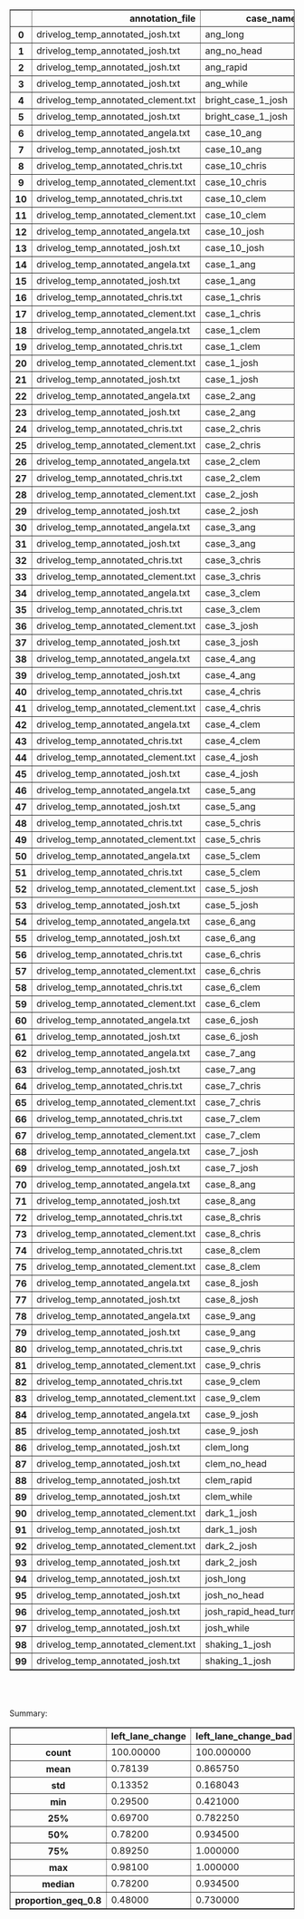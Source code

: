 <table border="1" class="dataframe">
  <thead>
    <tr style="text-align: right;">
      <th></th>
      <th>annotation_file</th>
      <th>case_name</th>
      <th>left_lane_change</th>
      <th>left_lane_change_bad</th>
      <th>left_lane_change_bad_precision</th>
      <th>left_lane_change_bad_recall</th>
      <th>left_lane_change_good</th>
      <th>left_lane_change_good_precision</th>
      <th>left_lane_change_good_recall</th>
      <th>left_lane_change_precision</th>
      <th>left_lane_change_recall</th>
      <th>left_turn</th>
      <th>left_turn_bad</th>
      <th>left_turn_bad_precision</th>
      <th>left_turn_bad_recall</th>
      <th>left_turn_good</th>
      <th>left_turn_good_precision</th>
      <th>left_turn_good_recall</th>
      <th>left_turn_precision</th>
      <th>left_turn_recall</th>
      <th>right_lane_change</th>
      <th>right_lane_change_bad</th>
      <th>right_lane_change_bad_precision</th>
      <th>right_lane_change_bad_recall</th>
      <th>right_lane_change_good</th>
      <th>right_lane_change_good_precision</th>
      <th>right_lane_change_good_recall</th>
      <th>right_lane_change_precision</th>
      <th>right_lane_change_recall</th>
      <th>right_turn</th>
      <th>right_turn_bad</th>
      <th>right_turn_bad_precision</th>
      <th>right_turn_bad_recall</th>
      <th>right_turn_good</th>
      <th>right_turn_good_precision</th>
      <th>right_turn_good_recall</th>
      <th>right_turn_precision</th>
      <th>right_turn_recall</th>
    </tr>
  </thead>
  <tbody>
    <tr>
      <th>0</th>
      <td>drivelog_temp_annotated_josh.txt</td>
      <td>ang_long</td>
      <td>0.757</td>
      <td>0.813</td>
      <td>0.000</td>
      <td>0.000</td>
      <td>0.888</td>
      <td>0.000</td>
      <td>0.000</td>
      <td>0.536</td>
      <td>0.114</td>
      <td>0.916</td>
      <td>0.927</td>
      <td>0</td>
      <td>0</td>
      <td>0.989</td>
      <td>0.727</td>
      <td>0.727</td>
      <td>0.727</td>
      <td>0.160</td>
      <td>0.680</td>
      <td>0.704</td>
      <td>0.000</td>
      <td>0.000</td>
      <td>0.773</td>
      <td>0.317</td>
      <td>0.852</td>
      <td>0.396</td>
      <td>0.922</td>
      <td>0.968</td>
      <td>0.959</td>
      <td>0</td>
      <td>0</td>
      <td>0.927</td>
      <td>0.255</td>
      <td>0.929</td>
      <td>0.686</td>
      <td>0.972</td>
    </tr>
    <tr>
      <th>1</th>
      <td>drivelog_temp_annotated_josh.txt</td>
      <td>ang_no_head</td>
      <td>0.751</td>
      <td>0.751</td>
      <td>0.966</td>
      <td>0.346</td>
      <td>1.000</td>
      <td>0.000</td>
      <td>0.000</td>
      <td>0.966</td>
      <td>0.346</td>
      <td>0.986</td>
      <td>0.965</td>
      <td>0</td>
      <td>0</td>
      <td>0.979</td>
      <td>0.000</td>
      <td>0.000</td>
      <td>1.000</td>
      <td>0.600</td>
      <td>0.675</td>
      <td>0.793</td>
      <td>0.472</td>
      <td>0.926</td>
      <td>0.882</td>
      <td>0.000</td>
      <td>0.000</td>
      <td>0.357</td>
      <td>0.926</td>
      <td>0.986</td>
      <td>1.000</td>
      <td>0</td>
      <td>0</td>
      <td>0.986</td>
      <td>1.000</td>
      <td>0.571</td>
      <td>1.000</td>
      <td>0.571</td>
    </tr>
    <tr>
      <th>2</th>
      <td>drivelog_temp_annotated_josh.txt</td>
      <td>ang_rapid</td>
      <td>0.904</td>
      <td>0.768</td>
      <td>0.364</td>
      <td>0.595</td>
      <td>0.827</td>
      <td>0.000</td>
      <td>0.000</td>
      <td>0.953</td>
      <td>0.750</td>
      <td>0.963</td>
      <td>0.974</td>
      <td>0</td>
      <td>0</td>
      <td>0.990</td>
      <td>1.000</td>
      <td>0.667</td>
      <td>1.000</td>
      <td>0.357</td>
      <td>0.778</td>
      <td>0.686</td>
      <td>0.277</td>
      <td>0.875</td>
      <td>0.847</td>
      <td>0.000</td>
      <td>0.000</td>
      <td>0.574</td>
      <td>0.835</td>
      <td>0.961</td>
      <td>0.974</td>
      <td>0</td>
      <td>0</td>
      <td>0.988</td>
      <td>1.000</td>
      <td>0.684</td>
      <td>1.000</td>
      <td>0.406</td>
    </tr>
    <tr>
      <th>3</th>
      <td>drivelog_temp_annotated_josh.txt</td>
      <td>ang_while</td>
      <td>0.803</td>
      <td>0.857</td>
      <td>0.564</td>
      <td>0.832</td>
      <td>0.946</td>
      <td>0.722</td>
      <td>0.946</td>
      <td>0.626</td>
      <td>0.880</td>
      <td>0.970</td>
      <td>0.934</td>
      <td>0</td>
      <td>0</td>
      <td>0.946</td>
      <td>0.316</td>
      <td>0.706</td>
      <td>1.000</td>
      <td>0.691</td>
      <td>0.847</td>
      <td>0.965</td>
      <td>1.000</td>
      <td>0.811</td>
      <td>0.882</td>
      <td>0.000</td>
      <td>0.000</td>
      <td>1.000</td>
      <td>0.494</td>
      <td>0.976</td>
      <td>0.944</td>
      <td>0</td>
      <td>0</td>
      <td>0.951</td>
      <td>0.258</td>
      <td>0.615</td>
      <td>1.000</td>
      <td>0.689</td>
    </tr>
    <tr>
      <th>4</th>
      <td>drivelog_temp_annotated_clement.txt</td>
      <td>bright_case_1_josh</td>
      <td>0.783</td>
      <td>0.476</td>
      <td>0.000</td>
      <td>0.000</td>
      <td>0.687</td>
      <td>0.000</td>
      <td>0.000</td>
      <td>0.591</td>
      <td>0.990</td>
      <td>0.988</td>
      <td>1.000</td>
      <td>0</td>
      <td>0</td>
      <td>0.988</td>
      <td>1.000</td>
      <td>0.771</td>
      <td>1.000</td>
      <td>0.771</td>
      <td>0.766</td>
      <td>1.000</td>
      <td>0.000</td>
      <td>0.000</td>
      <td>0.766</td>
      <td>0.000</td>
      <td>0.000</td>
      <td>0.000</td>
      <td>0.000</td>
      <td>0.993</td>
      <td>1.000</td>
      <td>0</td>
      <td>0</td>
      <td>0.993</td>
      <td>1.000</td>
      <td>0.886</td>
      <td>1.000</td>
      <td>0.886</td>
    </tr>
    <tr>
      <th>5</th>
      <td>drivelog_temp_annotated_josh.txt</td>
      <td>bright_case_1_josh</td>
      <td>0.781</td>
      <td>0.476</td>
      <td>0.000</td>
      <td>0.000</td>
      <td>0.662</td>
      <td>0.000</td>
      <td>0.000</td>
      <td>0.614</td>
      <td>0.951</td>
      <td>0.993</td>
      <td>1.000</td>
      <td>0</td>
      <td>0</td>
      <td>0.993</td>
      <td>1.000</td>
      <td>0.844</td>
      <td>1.000</td>
      <td>0.844</td>
      <td>0.722</td>
      <td>1.000</td>
      <td>0.000</td>
      <td>0.000</td>
      <td>0.722</td>
      <td>0.000</td>
      <td>0.000</td>
      <td>0.000</td>
      <td>0.000</td>
      <td>0.994</td>
      <td>1.000</td>
      <td>0</td>
      <td>0</td>
      <td>0.994</td>
      <td>1.000</td>
      <td>0.907</td>
      <td>1.000</td>
      <td>0.907</td>
    </tr>
    <tr>
      <th>6</th>
      <td>drivelog_temp_annotated_angela.txt</td>
      <td>case_10_ang</td>
      <td>0.727</td>
      <td>0.730</td>
      <td>0.000</td>
      <td>0.000</td>
      <td>0.709</td>
      <td>0.588</td>
      <td>0.593</td>
      <td>0.565</td>
      <td>1.000</td>
      <td>0.934</td>
      <td>1.000</td>
      <td>0</td>
      <td>0</td>
      <td>0.934</td>
      <td>1.000</td>
      <td>0.436</td>
      <td>1.000</td>
      <td>0.436</td>
      <td>0.691</td>
      <td>1.000</td>
      <td>0.000</td>
      <td>0.000</td>
      <td>0.691</td>
      <td>0.000</td>
      <td>0.000</td>
      <td>0.000</td>
      <td>0.000</td>
      <td>0.934</td>
      <td>1.000</td>
      <td>0</td>
      <td>0</td>
      <td>0.934</td>
      <td>1.000</td>
      <td>0.436</td>
      <td>1.000</td>
      <td>0.436</td>
    </tr>
    <tr>
      <th>7</th>
      <td>drivelog_temp_annotated_josh.txt</td>
      <td>case_10_ang</td>
      <td>0.748</td>
      <td>0.730</td>
      <td>0.000</td>
      <td>0.000</td>
      <td>0.706</td>
      <td>0.613</td>
      <td>0.584</td>
      <td>0.598</td>
      <td>1.000</td>
      <td>0.952</td>
      <td>1.000</td>
      <td>0</td>
      <td>0</td>
      <td>0.952</td>
      <td>1.000</td>
      <td>0.515</td>
      <td>1.000</td>
      <td>0.515</td>
      <td>0.694</td>
      <td>1.000</td>
      <td>0.000</td>
      <td>0.000</td>
      <td>0.694</td>
      <td>0.000</td>
      <td>0.000</td>
      <td>0.000</td>
      <td>0.000</td>
      <td>0.973</td>
      <td>1.000</td>
      <td>0</td>
      <td>0</td>
      <td>0.973</td>
      <td>1.000</td>
      <td>0.654</td>
      <td>1.000</td>
      <td>0.654</td>
    </tr>
    <tr>
      <th>8</th>
      <td>drivelog_temp_annotated_chris.txt</td>
      <td>case_10_chris</td>
      <td>0.947</td>
      <td>0.939</td>
      <td>0.000</td>
      <td>0.000</td>
      <td>0.885</td>
      <td>0.856</td>
      <td>0.642</td>
      <td>0.892</td>
      <td>0.892</td>
      <td>0.961</td>
      <td>1.000</td>
      <td>0</td>
      <td>0</td>
      <td>0.961</td>
      <td>1.000</td>
      <td>0.367</td>
      <td>1.000</td>
      <td>0.367</td>
      <td>0.957</td>
      <td>0.885</td>
      <td>0.000</td>
      <td>0.000</td>
      <td>0.851</td>
      <td>0.927</td>
      <td>0.352</td>
      <td>0.948</td>
      <td>0.852</td>
      <td>0.609</td>
      <td>1.000</td>
      <td>0</td>
      <td>0</td>
      <td>0.609</td>
      <td>0.123</td>
      <td>0.839</td>
      <td>0.123</td>
      <td>0.839</td>
    </tr>
    <tr>
      <th>9</th>
      <td>drivelog_temp_annotated_clement.txt</td>
      <td>case_10_chris</td>
      <td>0.871</td>
      <td>0.939</td>
      <td>0.000</td>
      <td>0.000</td>
      <td>0.822</td>
      <td>0.944</td>
      <td>0.509</td>
      <td>0.933</td>
      <td>0.671</td>
      <td>0.980</td>
      <td>1.000</td>
      <td>0</td>
      <td>0</td>
      <td>0.980</td>
      <td>1.000</td>
      <td>0.524</td>
      <td>1.000</td>
      <td>0.524</td>
      <td>0.896</td>
      <td>0.885</td>
      <td>0.000</td>
      <td>0.000</td>
      <td>0.818</td>
      <td>0.780</td>
      <td>0.286</td>
      <td>0.814</td>
      <td>0.705</td>
      <td>0.603</td>
      <td>1.000</td>
      <td>0</td>
      <td>0</td>
      <td>0.603</td>
      <td>0.094</td>
      <td>0.909</td>
      <td>0.094</td>
      <td>0.909</td>
    </tr>
    <tr>
      <th>10</th>
      <td>drivelog_temp_annotated_chris.txt</td>
      <td>case_10_clem</td>
      <td>0.843</td>
      <td>1.000</td>
      <td>0.000</td>
      <td>0.000</td>
      <td>0.843</td>
      <td>0.772</td>
      <td>0.555</td>
      <td>0.772</td>
      <td>0.555</td>
      <td>0.948</td>
      <td>1.000</td>
      <td>0</td>
      <td>0</td>
      <td>0.948</td>
      <td>0.683</td>
      <td>0.757</td>
      <td>0.683</td>
      <td>0.757</td>
      <td>0.812</td>
      <td>1.000</td>
      <td>0.000</td>
      <td>0.000</td>
      <td>0.812</td>
      <td>0.495</td>
      <td>0.582</td>
      <td>0.495</td>
      <td>0.582</td>
      <td>0.969</td>
      <td>1.000</td>
      <td>0</td>
      <td>0</td>
      <td>0.969</td>
      <td>0.846</td>
      <td>0.710</td>
      <td>0.846</td>
      <td>0.710</td>
    </tr>
    <tr>
      <th>11</th>
      <td>drivelog_temp_annotated_clement.txt</td>
      <td>case_10_clem</td>
      <td>0.819</td>
      <td>1.000</td>
      <td>0.000</td>
      <td>0.000</td>
      <td>0.819</td>
      <td>0.734</td>
      <td>0.509</td>
      <td>0.734</td>
      <td>0.509</td>
      <td>0.965</td>
      <td>1.000</td>
      <td>0</td>
      <td>0</td>
      <td>0.965</td>
      <td>0.707</td>
      <td>0.906</td>
      <td>0.707</td>
      <td>0.906</td>
      <td>0.805</td>
      <td>1.000</td>
      <td>0.000</td>
      <td>0.000</td>
      <td>0.805</td>
      <td>0.398</td>
      <td>0.578</td>
      <td>0.398</td>
      <td>0.578</td>
      <td>0.984</td>
      <td>1.000</td>
      <td>0</td>
      <td>0</td>
      <td>0.984</td>
      <td>0.808</td>
      <td>0.913</td>
      <td>0.808</td>
      <td>0.913</td>
    </tr>
    <tr>
      <th>12</th>
      <td>drivelog_temp_annotated_angela.txt</td>
      <td>case_10_josh</td>
      <td>0.849</td>
      <td>0.807</td>
      <td>0.000</td>
      <td>0.000</td>
      <td>0.666</td>
      <td>0.000</td>
      <td>0.000</td>
      <td>0.973</td>
      <td>0.562</td>
      <td>0.849</td>
      <td>1.000</td>
      <td>0</td>
      <td>0</td>
      <td>0.849</td>
      <td>0.208</td>
      <td>0.356</td>
      <td>0.208</td>
      <td>0.356</td>
      <td>0.739</td>
      <td>0.507</td>
      <td>0.000</td>
      <td>0.000</td>
      <td>0.734</td>
      <td>0.000</td>
      <td>0.000</td>
      <td>0.505</td>
      <td>0.937</td>
      <td>0.748</td>
      <td>1.000</td>
      <td>0</td>
      <td>0</td>
      <td>0.748</td>
      <td>0.140</td>
      <td>0.419</td>
      <td>0.140</td>
      <td>0.419</td>
    </tr>
    <tr>
      <th>13</th>
      <td>drivelog_temp_annotated_josh.txt</td>
      <td>case_10_josh</td>
      <td>0.828</td>
      <td>0.807</td>
      <td>0.000</td>
      <td>0.000</td>
      <td>0.648</td>
      <td>0.000</td>
      <td>0.000</td>
      <td>0.967</td>
      <td>0.529</td>
      <td>0.852</td>
      <td>1.000</td>
      <td>0</td>
      <td>0</td>
      <td>0.852</td>
      <td>0.178</td>
      <td>0.360</td>
      <td>0.178</td>
      <td>0.360</td>
      <td>0.737</td>
      <td>0.507</td>
      <td>0.000</td>
      <td>0.000</td>
      <td>0.696</td>
      <td>0.000</td>
      <td>0.000</td>
      <td>0.542</td>
      <td>0.878</td>
      <td>0.755</td>
      <td>1.000</td>
      <td>0</td>
      <td>0</td>
      <td>0.755</td>
      <td>0.108</td>
      <td>0.444</td>
      <td>0.108</td>
      <td>0.444</td>
    </tr>
    <tr>
      <th>14</th>
      <td>drivelog_temp_annotated_angela.txt</td>
      <td>case_1_ang</td>
      <td>0.652</td>
      <td>0.831</td>
      <td>0.000</td>
      <td>0.000</td>
      <td>0.772</td>
      <td>0.000</td>
      <td>0.000</td>
      <td>0.144</td>
      <td>0.107</td>
      <td>0.953</td>
      <td>1.000</td>
      <td>0</td>
      <td>0</td>
      <td>0.953</td>
      <td>0.000</td>
      <td>0.000</td>
      <td>0.000</td>
      <td>0.000</td>
      <td>0.758</td>
      <td>1.000</td>
      <td>0.000</td>
      <td>0.000</td>
      <td>0.758</td>
      <td>0.000</td>
      <td>0.000</td>
      <td>0.000</td>
      <td>0.000</td>
      <td>0.929</td>
      <td>1.000</td>
      <td>0</td>
      <td>0</td>
      <td>0.929</td>
      <td>0.000</td>
      <td>0.000</td>
      <td>0.000</td>
      <td>0.000</td>
    </tr>
    <tr>
      <th>15</th>
      <td>drivelog_temp_annotated_josh.txt</td>
      <td>case_1_ang</td>
      <td>0.730</td>
      <td>0.831</td>
      <td>0.000</td>
      <td>0.000</td>
      <td>0.849</td>
      <td>0.000</td>
      <td>0.000</td>
      <td>0.148</td>
      <td>0.165</td>
      <td>0.957</td>
      <td>1.000</td>
      <td>0</td>
      <td>0</td>
      <td>0.957</td>
      <td>0.000</td>
      <td>0.000</td>
      <td>0.000</td>
      <td>0.000</td>
      <td>0.851</td>
      <td>1.000</td>
      <td>0.000</td>
      <td>0.000</td>
      <td>0.851</td>
      <td>0.000</td>
      <td>0.000</td>
      <td>0.000</td>
      <td>0.000</td>
      <td>0.960</td>
      <td>1.000</td>
      <td>0</td>
      <td>0</td>
      <td>0.960</td>
      <td>0.000</td>
      <td>0.000</td>
      <td>0.000</td>
      <td>0.000</td>
    </tr>
    <tr>
      <th>16</th>
      <td>drivelog_temp_annotated_chris.txt</td>
      <td>case_1_chris</td>
      <td>0.981</td>
      <td>1.000</td>
      <td>0.000</td>
      <td>0.000</td>
      <td>0.981</td>
      <td>1.000</td>
      <td>0.930</td>
      <td>1.000</td>
      <td>0.930</td>
      <td>0.979</td>
      <td>1.000</td>
      <td>0</td>
      <td>0</td>
      <td>0.979</td>
      <td>0.950</td>
      <td>0.679</td>
      <td>0.950</td>
      <td>0.679</td>
      <td>0.950</td>
      <td>1.000</td>
      <td>0.000</td>
      <td>0.000</td>
      <td>0.950</td>
      <td>0.898</td>
      <td>0.840</td>
      <td>0.898</td>
      <td>0.840</td>
      <td>0.975</td>
      <td>1.000</td>
      <td>0</td>
      <td>0</td>
      <td>0.975</td>
      <td>0.826</td>
      <td>0.704</td>
      <td>0.826</td>
      <td>0.704</td>
    </tr>
    <tr>
      <th>17</th>
      <td>drivelog_temp_annotated_clement.txt</td>
      <td>case_1_chris</td>
      <td>0.867</td>
      <td>1.000</td>
      <td>0.000</td>
      <td>0.000</td>
      <td>0.867</td>
      <td>0.900</td>
      <td>0.675</td>
      <td>0.900</td>
      <td>0.675</td>
      <td>0.992</td>
      <td>1.000</td>
      <td>0</td>
      <td>0</td>
      <td>0.992</td>
      <td>0.950</td>
      <td>0.864</td>
      <td>0.950</td>
      <td>0.864</td>
      <td>0.865</td>
      <td>1.000</td>
      <td>0.000</td>
      <td>0.000</td>
      <td>0.865</td>
      <td>0.841</td>
      <td>0.592</td>
      <td>0.841</td>
      <td>0.592</td>
      <td>0.994</td>
      <td>1.000</td>
      <td>0</td>
      <td>0</td>
      <td>0.994</td>
      <td>0.913</td>
      <td>0.955</td>
      <td>0.913</td>
      <td>0.955</td>
    </tr>
    <tr>
      <th>18</th>
      <td>drivelog_temp_annotated_angela.txt</td>
      <td>case_1_clem</td>
      <td>0.858</td>
      <td>0.815</td>
      <td>0.000</td>
      <td>0.000</td>
      <td>0.781</td>
      <td>0.573</td>
      <td>0.431</td>
      <td>0.640</td>
      <td>0.963</td>
      <td>0.946</td>
      <td>1.000</td>
      <td>0</td>
      <td>0</td>
      <td>0.946</td>
      <td>0.861</td>
      <td>0.620</td>
      <td>0.861</td>
      <td>0.620</td>
      <td>0.865</td>
      <td>1.000</td>
      <td>0.000</td>
      <td>0.000</td>
      <td>0.865</td>
      <td>0.966</td>
      <td>0.491</td>
      <td>0.966</td>
      <td>0.491</td>
      <td>0.957</td>
      <td>1.000</td>
      <td>0</td>
      <td>0</td>
      <td>0.957</td>
      <td>1.000</td>
      <td>0.587</td>
      <td>1.000</td>
      <td>0.587</td>
    </tr>
    <tr>
      <th>19</th>
      <td>drivelog_temp_annotated_chris.txt</td>
      <td>case_1_clem</td>
      <td>0.702</td>
      <td>0.815</td>
      <td>0.000</td>
      <td>0.000</td>
      <td>0.828</td>
      <td>0.232</td>
      <td>0.594</td>
      <td>0.195</td>
      <td>1.000</td>
      <td>0.950</td>
      <td>1.000</td>
      <td>0</td>
      <td>0</td>
      <td>0.950</td>
      <td>0.694</td>
      <td>0.694</td>
      <td>0.694</td>
      <td>0.694</td>
      <td>0.939</td>
      <td>1.000</td>
      <td>0.000</td>
      <td>0.000</td>
      <td>0.939</td>
      <td>0.914</td>
      <td>0.707</td>
      <td>0.914</td>
      <td>0.707</td>
      <td>0.980</td>
      <td>1.000</td>
      <td>0</td>
      <td>0</td>
      <td>0.980</td>
      <td>0.963</td>
      <td>0.765</td>
      <td>0.963</td>
      <td>0.765</td>
    </tr>
    <tr>
      <th>20</th>
      <td>drivelog_temp_annotated_clement.txt</td>
      <td>case_1_josh</td>
      <td>0.962</td>
      <td>1.000</td>
      <td>0.000</td>
      <td>0.000</td>
      <td>0.962</td>
      <td>1.000</td>
      <td>0.876</td>
      <td>1.000</td>
      <td>0.876</td>
      <td>0.997</td>
      <td>1.000</td>
      <td>0</td>
      <td>0</td>
      <td>0.997</td>
      <td>0.964</td>
      <td>0.964</td>
      <td>0.964</td>
      <td>0.964</td>
      <td>0.966</td>
      <td>1.000</td>
      <td>0.000</td>
      <td>0.000</td>
      <td>0.966</td>
      <td>0.980</td>
      <td>0.887</td>
      <td>0.980</td>
      <td>0.887</td>
      <td>0.991</td>
      <td>1.000</td>
      <td>0</td>
      <td>0</td>
      <td>0.991</td>
      <td>1.000</td>
      <td>0.778</td>
      <td>1.000</td>
      <td>0.778</td>
    </tr>
    <tr>
      <th>21</th>
      <td>drivelog_temp_annotated_josh.txt</td>
      <td>case_1_josh</td>
      <td>0.963</td>
      <td>1.000</td>
      <td>0.000</td>
      <td>0.000</td>
      <td>0.963</td>
      <td>1.000</td>
      <td>0.880</td>
      <td>1.000</td>
      <td>0.880</td>
      <td>0.992</td>
      <td>1.000</td>
      <td>0</td>
      <td>0</td>
      <td>0.992</td>
      <td>1.000</td>
      <td>0.848</td>
      <td>1.000</td>
      <td>0.848</td>
      <td>0.974</td>
      <td>1.000</td>
      <td>0.000</td>
      <td>0.000</td>
      <td>0.974</td>
      <td>1.000</td>
      <td>0.899</td>
      <td>1.000</td>
      <td>0.899</td>
      <td>0.986</td>
      <td>1.000</td>
      <td>0</td>
      <td>0</td>
      <td>0.986</td>
      <td>1.000</td>
      <td>0.700</td>
      <td>1.000</td>
      <td>0.700</td>
    </tr>
    <tr>
      <th>22</th>
      <td>drivelog_temp_annotated_angela.txt</td>
      <td>case_2_ang</td>
      <td>0.675</td>
      <td>0.880</td>
      <td>0.000</td>
      <td>0.000</td>
      <td>0.661</td>
      <td>0.000</td>
      <td>0.000</td>
      <td>0.557</td>
      <td>0.197</td>
      <td>0.759</td>
      <td>1.000</td>
      <td>0</td>
      <td>0</td>
      <td>0.759</td>
      <td>0.220</td>
      <td>0.658</td>
      <td>0.220</td>
      <td>0.658</td>
      <td>0.568</td>
      <td>0.333</td>
      <td>0.000</td>
      <td>0.000</td>
      <td>0.547</td>
      <td>0.000</td>
      <td>0.000</td>
      <td>0.516</td>
      <td>0.760</td>
      <td>0.915</td>
      <td>1.000</td>
      <td>0</td>
      <td>0</td>
      <td>0.915</td>
      <td>0.636</td>
      <td>0.187</td>
      <td>0.636</td>
      <td>0.187</td>
    </tr>
    <tr>
      <th>23</th>
      <td>drivelog_temp_annotated_josh.txt</td>
      <td>case_2_ang</td>
      <td>0.637</td>
      <td>0.880</td>
      <td>0.000</td>
      <td>0.000</td>
      <td>0.626</td>
      <td>0.000</td>
      <td>0.000</td>
      <td>0.546</td>
      <td>0.175</td>
      <td>0.769</td>
      <td>1.000</td>
      <td>0</td>
      <td>0</td>
      <td>0.769</td>
      <td>0.229</td>
      <td>0.725</td>
      <td>0.229</td>
      <td>0.725</td>
      <td>0.556</td>
      <td>0.333</td>
      <td>0.000</td>
      <td>0.000</td>
      <td>0.535</td>
      <td>0.000</td>
      <td>0.000</td>
      <td>0.516</td>
      <td>0.739</td>
      <td>0.939</td>
      <td>1.000</td>
      <td>0</td>
      <td>0</td>
      <td>0.939</td>
      <td>0.773</td>
      <td>0.279</td>
      <td>0.773</td>
      <td>0.279</td>
    </tr>
    <tr>
      <th>24</th>
      <td>drivelog_temp_annotated_chris.txt</td>
      <td>case_2_chris</td>
      <td>0.977</td>
      <td>1.000</td>
      <td>0.000</td>
      <td>0.000</td>
      <td>0.977</td>
      <td>1.000</td>
      <td>0.923</td>
      <td>1.000</td>
      <td>0.923</td>
      <td>0.981</td>
      <td>1.000</td>
      <td>0</td>
      <td>0</td>
      <td>0.981</td>
      <td>0.905</td>
      <td>0.731</td>
      <td>0.905</td>
      <td>0.731</td>
      <td>0.846</td>
      <td>0.804</td>
      <td>0.000</td>
      <td>0.000</td>
      <td>0.850</td>
      <td>0.911</td>
      <td>0.376</td>
      <td>0.626</td>
      <td>0.798</td>
      <td>0.975</td>
      <td>1.000</td>
      <td>0</td>
      <td>0</td>
      <td>0.975</td>
      <td>0.833</td>
      <td>0.714</td>
      <td>0.833</td>
      <td>0.714</td>
    </tr>
    <tr>
      <th>25</th>
      <td>drivelog_temp_annotated_clement.txt</td>
      <td>case_2_chris</td>
      <td>0.927</td>
      <td>1.000</td>
      <td>0.000</td>
      <td>0.000</td>
      <td>0.927</td>
      <td>0.924</td>
      <td>0.830</td>
      <td>0.924</td>
      <td>0.830</td>
      <td>0.998</td>
      <td>1.000</td>
      <td>0</td>
      <td>0</td>
      <td>0.998</td>
      <td>0.952</td>
      <td>1.000</td>
      <td>0.952</td>
      <td>1.000</td>
      <td>0.768</td>
      <td>0.804</td>
      <td>0.000</td>
      <td>0.000</td>
      <td>0.793</td>
      <td>0.778</td>
      <td>0.282</td>
      <td>0.547</td>
      <td>0.613</td>
      <td>0.992</td>
      <td>1.000</td>
      <td>0</td>
      <td>0</td>
      <td>0.992</td>
      <td>0.833</td>
      <td>1.000</td>
      <td>0.833</td>
      <td>1.000</td>
    </tr>
    <tr>
      <th>26</th>
      <td>drivelog_temp_annotated_angela.txt</td>
      <td>case_2_clem</td>
      <td>0.767</td>
      <td>0.780</td>
      <td>0.000</td>
      <td>0.000</td>
      <td>0.794</td>
      <td>0.575</td>
      <td>0.442</td>
      <td>0.500</td>
      <td>0.856</td>
      <td>0.944</td>
      <td>1.000</td>
      <td>0</td>
      <td>0</td>
      <td>0.944</td>
      <td>0.857</td>
      <td>0.655</td>
      <td>0.857</td>
      <td>0.655</td>
      <td>0.859</td>
      <td>0.886</td>
      <td>0.000</td>
      <td>0.000</td>
      <td>0.830</td>
      <td>0.643</td>
      <td>0.391</td>
      <td>0.636</td>
      <td>0.739</td>
      <td>0.962</td>
      <td>1.000</td>
      <td>0</td>
      <td>0</td>
      <td>0.962</td>
      <td>1.000</td>
      <td>0.595</td>
      <td>1.000</td>
      <td>0.595</td>
    </tr>
    <tr>
      <th>27</th>
      <td>drivelog_temp_annotated_chris.txt</td>
      <td>case_2_clem</td>
      <td>0.697</td>
      <td>0.780</td>
      <td>0.000</td>
      <td>0.000</td>
      <td>0.836</td>
      <td>0.487</td>
      <td>0.549</td>
      <td>0.320</td>
      <td>0.803</td>
      <td>0.926</td>
      <td>1.000</td>
      <td>0</td>
      <td>0</td>
      <td>0.926</td>
      <td>0.310</td>
      <td>0.765</td>
      <td>0.310</td>
      <td>0.765</td>
      <td>0.868</td>
      <td>0.886</td>
      <td>0.000</td>
      <td>0.000</td>
      <td>0.865</td>
      <td>0.393</td>
      <td>0.458</td>
      <td>0.449</td>
      <td>1.000</td>
      <td>0.978</td>
      <td>1.000</td>
      <td>0</td>
      <td>0</td>
      <td>0.978</td>
      <td>0.880</td>
      <td>0.759</td>
      <td>0.880</td>
      <td>0.759</td>
    </tr>
    <tr>
      <th>28</th>
      <td>drivelog_temp_annotated_clement.txt</td>
      <td>case_2_josh</td>
      <td>0.643</td>
      <td>1.000</td>
      <td>0.000</td>
      <td>0.000</td>
      <td>0.643</td>
      <td>0.000</td>
      <td>0.000</td>
      <td>0.000</td>
      <td>0.000</td>
      <td>0.994</td>
      <td>1.000</td>
      <td>0</td>
      <td>0</td>
      <td>0.994</td>
      <td>0.982</td>
      <td>0.900</td>
      <td>0.982</td>
      <td>0.900</td>
      <td>0.176</td>
      <td>0.206</td>
      <td>0.000</td>
      <td>0.000</td>
      <td>0.699</td>
      <td>0.000</td>
      <td>0.000</td>
      <td>0.170</td>
      <td>0.449</td>
      <td>0.962</td>
      <td>1.000</td>
      <td>0</td>
      <td>0</td>
      <td>0.962</td>
      <td>0.962</td>
      <td>0.368</td>
      <td>0.962</td>
      <td>0.368</td>
    </tr>
    <tr>
      <th>29</th>
      <td>drivelog_temp_annotated_josh.txt</td>
      <td>case_2_josh</td>
      <td>0.758</td>
      <td>1.000</td>
      <td>0.000</td>
      <td>0.000</td>
      <td>0.758</td>
      <td>0.000</td>
      <td>0.000</td>
      <td>0.000</td>
      <td>0.000</td>
      <td>0.970</td>
      <td>1.000</td>
      <td>0</td>
      <td>0</td>
      <td>0.970</td>
      <td>0.491</td>
      <td>0.794</td>
      <td>0.491</td>
      <td>0.794</td>
      <td>0.321</td>
      <td>0.206</td>
      <td>0.000</td>
      <td>0.000</td>
      <td>0.885</td>
      <td>0.000</td>
      <td>0.000</td>
      <td>0.145</td>
      <td>1.000</td>
      <td>0.916</td>
      <td>1.000</td>
      <td>0</td>
      <td>0</td>
      <td>0.916</td>
      <td>0.000</td>
      <td>0.000</td>
      <td>0.000</td>
      <td>0.000</td>
    </tr>
    <tr>
      <th>30</th>
      <td>drivelog_temp_annotated_angela.txt</td>
      <td>case_3_ang</td>
      <td>0.848</td>
      <td>0.634</td>
      <td>0.000</td>
      <td>0.000</td>
      <td>0.747</td>
      <td>0.000</td>
      <td>0.000</td>
      <td>0.639</td>
      <td>0.924</td>
      <td>0.871</td>
      <td>1.000</td>
      <td>0</td>
      <td>0</td>
      <td>0.871</td>
      <td>0.000</td>
      <td>0.000</td>
      <td>0.000</td>
      <td>0.000</td>
      <td>0.970</td>
      <td>0.791</td>
      <td>0.000</td>
      <td>0.000</td>
      <td>0.766</td>
      <td>0.000</td>
      <td>0.000</td>
      <td>0.987</td>
      <td>0.882</td>
      <td>0.906</td>
      <td>1.000</td>
      <td>0</td>
      <td>0</td>
      <td>0.906</td>
      <td>0.000</td>
      <td>0.000</td>
      <td>0.000</td>
      <td>0.000</td>
    </tr>
    <tr>
      <th>31</th>
      <td>drivelog_temp_annotated_josh.txt</td>
      <td>case_3_ang</td>
      <td>0.923</td>
      <td>0.634</td>
      <td>0.000</td>
      <td>0.000</td>
      <td>0.612</td>
      <td>0.000</td>
      <td>0.000</td>
      <td>0.925</td>
      <td>0.872</td>
      <td>0.915</td>
      <td>1.000</td>
      <td>0</td>
      <td>0</td>
      <td>0.915</td>
      <td>0.000</td>
      <td>0.000</td>
      <td>0.000</td>
      <td>0.000</td>
      <td>0.851</td>
      <td>0.791</td>
      <td>0.000</td>
      <td>0.000</td>
      <td>0.840</td>
      <td>0.000</td>
      <td>0.000</td>
      <td>0.526</td>
      <td>0.690</td>
      <td>0.915</td>
      <td>1.000</td>
      <td>0</td>
      <td>0</td>
      <td>0.915</td>
      <td>0.000</td>
      <td>0.000</td>
      <td>0.000</td>
      <td>0.000</td>
    </tr>
    <tr>
      <th>32</th>
      <td>drivelog_temp_annotated_chris.txt</td>
      <td>case_3_chris</td>
      <td>0.781</td>
      <td>0.783</td>
      <td>0.000</td>
      <td>0.000</td>
      <td>0.839</td>
      <td>1.000</td>
      <td>0.434</td>
      <td>0.595</td>
      <td>0.713</td>
      <td>0.716</td>
      <td>1.000</td>
      <td>0</td>
      <td>0</td>
      <td>0.716</td>
      <td>0.166</td>
      <td>0.839</td>
      <td>0.166</td>
      <td>0.839</td>
      <td>0.802</td>
      <td>0.635</td>
      <td>0.000</td>
      <td>0.000</td>
      <td>0.720</td>
      <td>0.000</td>
      <td>0.000</td>
      <td>0.611</td>
      <td>0.799</td>
      <td>0.929</td>
      <td>1.000</td>
      <td>0</td>
      <td>0</td>
      <td>0.929</td>
      <td>0.000</td>
      <td>0.000</td>
      <td>0.000</td>
      <td>0.000</td>
    </tr>
    <tr>
      <th>33</th>
      <td>drivelog_temp_annotated_clement.txt</td>
      <td>case_3_chris</td>
      <td>0.777</td>
      <td>0.783</td>
      <td>0.000</td>
      <td>0.000</td>
      <td>0.848</td>
      <td>0.932</td>
      <td>0.444</td>
      <td>0.552</td>
      <td>0.726</td>
      <td>0.712</td>
      <td>1.000</td>
      <td>0</td>
      <td>0</td>
      <td>0.712</td>
      <td>0.127</td>
      <td>0.952</td>
      <td>0.127</td>
      <td>0.952</td>
      <td>0.758</td>
      <td>0.635</td>
      <td>0.000</td>
      <td>0.000</td>
      <td>0.714</td>
      <td>0.000</td>
      <td>0.000</td>
      <td>0.560</td>
      <td>0.715</td>
      <td>0.948</td>
      <td>1.000</td>
      <td>0</td>
      <td>0</td>
      <td>0.948</td>
      <td>0.000</td>
      <td>0.000</td>
      <td>0.000</td>
      <td>0.000</td>
    </tr>
    <tr>
      <th>34</th>
      <td>drivelog_temp_annotated_angela.txt</td>
      <td>case_3_clem</td>
      <td>0.886</td>
      <td>1.000</td>
      <td>0.000</td>
      <td>0.000</td>
      <td>0.886</td>
      <td>0.957</td>
      <td>0.588</td>
      <td>0.957</td>
      <td>0.588</td>
      <td>0.907</td>
      <td>1.000</td>
      <td>0</td>
      <td>0</td>
      <td>0.907</td>
      <td>0.640</td>
      <td>0.582</td>
      <td>0.640</td>
      <td>0.582</td>
      <td>0.941</td>
      <td>1.000</td>
      <td>0.000</td>
      <td>0.000</td>
      <td>0.941</td>
      <td>0.965</td>
      <td>0.835</td>
      <td>0.965</td>
      <td>0.835</td>
      <td>0.970</td>
      <td>1.000</td>
      <td>0</td>
      <td>0</td>
      <td>0.970</td>
      <td>1.000</td>
      <td>0.690</td>
      <td>1.000</td>
      <td>0.690</td>
    </tr>
    <tr>
      <th>35</th>
      <td>drivelog_temp_annotated_chris.txt</td>
      <td>case_3_clem</td>
      <td>0.909</td>
      <td>1.000</td>
      <td>0.000</td>
      <td>0.000</td>
      <td>0.909</td>
      <td>0.957</td>
      <td>0.644</td>
      <td>0.957</td>
      <td>0.644</td>
      <td>0.927</td>
      <td>1.000</td>
      <td>0</td>
      <td>0</td>
      <td>0.927</td>
      <td>0.540</td>
      <td>0.750</td>
      <td>0.540</td>
      <td>0.750</td>
      <td>0.900</td>
      <td>1.000</td>
      <td>0.000</td>
      <td>0.000</td>
      <td>0.900</td>
      <td>0.617</td>
      <td>1.000</td>
      <td>0.617</td>
      <td>1.000</td>
      <td>0.979</td>
      <td>1.000</td>
      <td>0</td>
      <td>0</td>
      <td>0.979</td>
      <td>0.897</td>
      <td>0.813</td>
      <td>0.897</td>
      <td>0.813</td>
    </tr>
    <tr>
      <th>36</th>
      <td>drivelog_temp_annotated_clement.txt</td>
      <td>case_3_josh</td>
      <td>0.827</td>
      <td>1.000</td>
      <td>0.000</td>
      <td>0.000</td>
      <td>0.827</td>
      <td>0.686</td>
      <td>1.000</td>
      <td>0.686</td>
      <td>1.000</td>
      <td>0.970</td>
      <td>1.000</td>
      <td>0</td>
      <td>0</td>
      <td>0.970</td>
      <td>0.634</td>
      <td>0.929</td>
      <td>0.634</td>
      <td>0.929</td>
      <td>0.740</td>
      <td>1.000</td>
      <td>0.000</td>
      <td>0.000</td>
      <td>0.740</td>
      <td>0.000</td>
      <td>0.000</td>
      <td>0.000</td>
      <td>0.000</td>
      <td>0.948</td>
      <td>1.000</td>
      <td>0</td>
      <td>0</td>
      <td>0.948</td>
      <td>0.000</td>
      <td>0.000</td>
      <td>0.000</td>
      <td>0.000</td>
    </tr>
    <tr>
      <th>37</th>
      <td>drivelog_temp_annotated_josh.txt</td>
      <td>case_3_josh</td>
      <td>0.788</td>
      <td>1.000</td>
      <td>0.000</td>
      <td>0.000</td>
      <td>0.788</td>
      <td>0.631</td>
      <td>0.975</td>
      <td>0.631</td>
      <td>0.975</td>
      <td>0.964</td>
      <td>1.000</td>
      <td>0</td>
      <td>0</td>
      <td>0.964</td>
      <td>0.634</td>
      <td>0.839</td>
      <td>0.634</td>
      <td>0.839</td>
      <td>0.715</td>
      <td>1.000</td>
      <td>0.000</td>
      <td>0.000</td>
      <td>0.715</td>
      <td>0.000</td>
      <td>0.000</td>
      <td>0.000</td>
      <td>0.000</td>
      <td>0.947</td>
      <td>1.000</td>
      <td>0</td>
      <td>0</td>
      <td>0.947</td>
      <td>0.000</td>
      <td>0.000</td>
      <td>0.000</td>
      <td>0.000</td>
    </tr>
    <tr>
      <th>38</th>
      <td>drivelog_temp_annotated_angela.txt</td>
      <td>case_4_ang</td>
      <td>0.655</td>
      <td>0.859</td>
      <td>0.000</td>
      <td>0.000</td>
      <td>0.796</td>
      <td>0.737</td>
      <td>0.507</td>
      <td>0.440</td>
      <td>0.507</td>
      <td>0.628</td>
      <td>1.000</td>
      <td>0</td>
      <td>0</td>
      <td>0.628</td>
      <td>0.167</td>
      <td>0.733</td>
      <td>0.167</td>
      <td>0.733</td>
      <td>0.647</td>
      <td>0.700</td>
      <td>0.000</td>
      <td>0.000</td>
      <td>0.796</td>
      <td>0.917</td>
      <td>0.260</td>
      <td>0.385</td>
      <td>0.543</td>
      <td>0.939</td>
      <td>1.000</td>
      <td>0</td>
      <td>0</td>
      <td>0.939</td>
      <td>1.000</td>
      <td>0.293</td>
      <td>1.000</td>
      <td>0.293</td>
    </tr>
    <tr>
      <th>39</th>
      <td>drivelog_temp_annotated_josh.txt</td>
      <td>case_4_ang</td>
      <td>0.689</td>
      <td>0.859</td>
      <td>0.000</td>
      <td>0.000</td>
      <td>0.821</td>
      <td>0.960</td>
      <td>0.540</td>
      <td>0.584</td>
      <td>0.551</td>
      <td>0.634</td>
      <td>1.000</td>
      <td>0</td>
      <td>0</td>
      <td>0.634</td>
      <td>0.152</td>
      <td>0.833</td>
      <td>0.152</td>
      <td>0.833</td>
      <td>0.542</td>
      <td>0.700</td>
      <td>0.000</td>
      <td>0.000</td>
      <td>0.733</td>
      <td>0.889</td>
      <td>0.206</td>
      <td>0.324</td>
      <td>0.374</td>
      <td>0.958</td>
      <td>1.000</td>
      <td>0</td>
      <td>0</td>
      <td>0.958</td>
      <td>1.000</td>
      <td>0.375</td>
      <td>1.000</td>
      <td>0.375</td>
    </tr>
    <tr>
      <th>40</th>
      <td>drivelog_temp_annotated_chris.txt</td>
      <td>case_4_chris</td>
      <td>0.939</td>
      <td>0.930</td>
      <td>0.000</td>
      <td>0.000</td>
      <td>0.873</td>
      <td>0.985</td>
      <td>0.528</td>
      <td>0.980</td>
      <td>0.784</td>
      <td>0.958</td>
      <td>1.000</td>
      <td>0</td>
      <td>0</td>
      <td>0.958</td>
      <td>1.000</td>
      <td>0.310</td>
      <td>1.000</td>
      <td>0.310</td>
      <td>0.794</td>
      <td>0.636</td>
      <td>0.000</td>
      <td>0.000</td>
      <td>0.744</td>
      <td>0.000</td>
      <td>0.000</td>
      <td>0.570</td>
      <td>0.810</td>
      <td>0.538</td>
      <td>1.000</td>
      <td>0</td>
      <td>0</td>
      <td>0.538</td>
      <td>0.121</td>
      <td>0.806</td>
      <td>0.121</td>
      <td>0.806</td>
    </tr>
    <tr>
      <th>41</th>
      <td>drivelog_temp_annotated_clement.txt</td>
      <td>case_4_chris</td>
      <td>0.894</td>
      <td>0.930</td>
      <td>0.000</td>
      <td>0.000</td>
      <td>0.845</td>
      <td>0.896</td>
      <td>0.476</td>
      <td>0.880</td>
      <td>0.698</td>
      <td>0.972</td>
      <td>1.000</td>
      <td>0</td>
      <td>0</td>
      <td>0.972</td>
      <td>0.889</td>
      <td>0.400</td>
      <td>0.889</td>
      <td>0.400</td>
      <td>0.767</td>
      <td>0.636</td>
      <td>0.000</td>
      <td>0.000</td>
      <td>0.758</td>
      <td>0.000</td>
      <td>0.000</td>
      <td>0.512</td>
      <td>0.772</td>
      <td>0.540</td>
      <td>1.000</td>
      <td>0</td>
      <td>0</td>
      <td>0.540</td>
      <td>0.100</td>
      <td>0.960</td>
      <td>0.100</td>
      <td>0.960</td>
    </tr>
    <tr>
      <th>42</th>
      <td>drivelog_temp_annotated_angela.txt</td>
      <td>case_4_clem</td>
      <td>0.938</td>
      <td>0.868</td>
      <td>0.000</td>
      <td>0.000</td>
      <td>0.806</td>
      <td>0.966</td>
      <td>0.460</td>
      <td>0.981</td>
      <td>0.839</td>
      <td>0.879</td>
      <td>1.000</td>
      <td>0</td>
      <td>0</td>
      <td>0.879</td>
      <td>0.870</td>
      <td>0.333</td>
      <td>0.870</td>
      <td>0.333</td>
      <td>0.933</td>
      <td>1.000</td>
      <td>0.000</td>
      <td>0.000</td>
      <td>0.933</td>
      <td>0.982</td>
      <td>0.831</td>
      <td>0.982</td>
      <td>0.831</td>
      <td>0.921</td>
      <td>1.000</td>
      <td>0</td>
      <td>0</td>
      <td>0.921</td>
      <td>0.676</td>
      <td>0.610</td>
      <td>0.676</td>
      <td>0.610</td>
    </tr>
    <tr>
      <th>43</th>
      <td>drivelog_temp_annotated_chris.txt</td>
      <td>case_4_clem</td>
      <td>0.829</td>
      <td>0.868</td>
      <td>0.000</td>
      <td>0.000</td>
      <td>0.882</td>
      <td>0.525</td>
      <td>0.689</td>
      <td>0.425</td>
      <td>1.000</td>
      <td>0.902</td>
      <td>1.000</td>
      <td>0</td>
      <td>0</td>
      <td>0.902</td>
      <td>0.522</td>
      <td>0.333</td>
      <td>0.522</td>
      <td>0.333</td>
      <td>0.902</td>
      <td>1.000</td>
      <td>0.000</td>
      <td>0.000</td>
      <td>0.902</td>
      <td>0.682</td>
      <td>1.000</td>
      <td>0.682</td>
      <td>1.000</td>
      <td>0.938</td>
      <td>1.000</td>
      <td>0</td>
      <td>0</td>
      <td>0.938</td>
      <td>0.676</td>
      <td>0.714</td>
      <td>0.676</td>
      <td>0.714</td>
    </tr>
    <tr>
      <th>44</th>
      <td>drivelog_temp_annotated_clement.txt</td>
      <td>case_4_josh</td>
      <td>0.831</td>
      <td>1.000</td>
      <td>0.000</td>
      <td>0.000</td>
      <td>0.831</td>
      <td>0.684</td>
      <td>1.000</td>
      <td>0.684</td>
      <td>1.000</td>
      <td>0.990</td>
      <td>1.000</td>
      <td>0</td>
      <td>0</td>
      <td>0.990</td>
      <td>1.000</td>
      <td>0.833</td>
      <td>1.000</td>
      <td>0.833</td>
      <td>0.664</td>
      <td>1.000</td>
      <td>0.000</td>
      <td>0.000</td>
      <td>0.664</td>
      <td>0.000</td>
      <td>0.000</td>
      <td>0.000</td>
      <td>0.000</td>
      <td>0.986</td>
      <td>1.000</td>
      <td>0</td>
      <td>0</td>
      <td>0.986</td>
      <td>1.000</td>
      <td>0.771</td>
      <td>1.000</td>
      <td>0.771</td>
    </tr>
    <tr>
      <th>45</th>
      <td>drivelog_temp_annotated_josh.txt</td>
      <td>case_4_josh</td>
      <td>0.779</td>
      <td>1.000</td>
      <td>0.000</td>
      <td>0.000</td>
      <td>0.779</td>
      <td>0.596</td>
      <td>0.984</td>
      <td>0.596</td>
      <td>0.984</td>
      <td>0.983</td>
      <td>1.000</td>
      <td>0</td>
      <td>0</td>
      <td>0.983</td>
      <td>1.000</td>
      <td>0.750</td>
      <td>1.000</td>
      <td>0.750</td>
      <td>0.649</td>
      <td>1.000</td>
      <td>0.000</td>
      <td>0.000</td>
      <td>0.649</td>
      <td>0.000</td>
      <td>0.000</td>
      <td>0.000</td>
      <td>0.000</td>
      <td>0.972</td>
      <td>1.000</td>
      <td>0</td>
      <td>0</td>
      <td>0.972</td>
      <td>1.000</td>
      <td>0.628</td>
      <td>1.000</td>
      <td>0.628</td>
    </tr>
    <tr>
      <th>46</th>
      <td>drivelog_temp_annotated_angela.txt</td>
      <td>case_5_ang</td>
      <td>0.295</td>
      <td>0.564</td>
      <td>0.000</td>
      <td>0.000</td>
      <td>0.552</td>
      <td>0.000</td>
      <td>0.000</td>
      <td>0.205</td>
      <td>0.199</td>
      <td>0.938</td>
      <td>1.000</td>
      <td>0</td>
      <td>0</td>
      <td>0.938</td>
      <td>1.000</td>
      <td>0.306</td>
      <td>1.000</td>
      <td>0.306</td>
      <td>0.520</td>
      <td>0.802</td>
      <td>0.000</td>
      <td>0.000</td>
      <td>0.718</td>
      <td>0.000</td>
      <td>0.000</td>
      <td>0.000</td>
      <td>0.000</td>
      <td>0.916</td>
      <td>1.000</td>
      <td>0</td>
      <td>0</td>
      <td>0.916</td>
      <td>1.000</td>
      <td>0.190</td>
      <td>1.000</td>
      <td>0.190</td>
    </tr>
    <tr>
      <th>47</th>
      <td>drivelog_temp_annotated_josh.txt</td>
      <td>case_5_ang</td>
      <td>0.347</td>
      <td>0.564</td>
      <td>0.000</td>
      <td>0.000</td>
      <td>0.505</td>
      <td>0.000</td>
      <td>0.000</td>
      <td>0.318</td>
      <td>0.280</td>
      <td>0.946</td>
      <td>1.000</td>
      <td>0</td>
      <td>0</td>
      <td>0.946</td>
      <td>0.818</td>
      <td>0.310</td>
      <td>0.818</td>
      <td>0.310</td>
      <td>0.525</td>
      <td>0.802</td>
      <td>0.000</td>
      <td>0.000</td>
      <td>0.723</td>
      <td>0.000</td>
      <td>0.000</td>
      <td>0.000</td>
      <td>0.000</td>
      <td>0.938</td>
      <td>1.000</td>
      <td>0</td>
      <td>0</td>
      <td>0.938</td>
      <td>1.000</td>
      <td>0.242</td>
      <td>1.000</td>
      <td>0.242</td>
    </tr>
    <tr>
      <th>48</th>
      <td>drivelog_temp_annotated_chris.txt</td>
      <td>case_5_chris</td>
      <td>0.948</td>
      <td>1.000</td>
      <td>0.000</td>
      <td>0.000</td>
      <td>0.948</td>
      <td>0.856</td>
      <td>0.922</td>
      <td>0.856</td>
      <td>0.922</td>
      <td>0.968</td>
      <td>1.000</td>
      <td>0</td>
      <td>0</td>
      <td>0.968</td>
      <td>0.682</td>
      <td>0.600</td>
      <td>0.682</td>
      <td>0.600</td>
      <td>0.964</td>
      <td>1.000</td>
      <td>0.000</td>
      <td>0.000</td>
      <td>0.964</td>
      <td>0.953</td>
      <td>0.845</td>
      <td>0.953</td>
      <td>0.845</td>
      <td>0.981</td>
      <td>1.000</td>
      <td>0</td>
      <td>0</td>
      <td>0.981</td>
      <td>1.000</td>
      <td>0.677</td>
      <td>1.000</td>
      <td>0.677</td>
    </tr>
    <tr>
      <th>49</th>
      <td>drivelog_temp_annotated_clement.txt</td>
      <td>case_5_chris</td>
      <td>0.927</td>
      <td>1.000</td>
      <td>0.000</td>
      <td>0.000</td>
      <td>0.927</td>
      <td>0.864</td>
      <td>0.837</td>
      <td>0.864</td>
      <td>0.837</td>
      <td>0.983</td>
      <td>1.000</td>
      <td>0</td>
      <td>0</td>
      <td>0.983</td>
      <td>0.682</td>
      <td>0.882</td>
      <td>0.682</td>
      <td>0.882</td>
      <td>0.872</td>
      <td>1.000</td>
      <td>0.000</td>
      <td>0.000</td>
      <td>0.872</td>
      <td>0.826</td>
      <td>0.577</td>
      <td>0.826</td>
      <td>0.577</td>
      <td>0.994</td>
      <td>1.000</td>
      <td>0</td>
      <td>0</td>
      <td>0.994</td>
      <td>0.905</td>
      <td>0.950</td>
      <td>0.905</td>
      <td>0.950</td>
    </tr>
    <tr>
      <th>50</th>
      <td>drivelog_temp_annotated_angela.txt</td>
      <td>case_5_clem</td>
      <td>0.931</td>
      <td>1.000</td>
      <td>0.000</td>
      <td>0.000</td>
      <td>0.931</td>
      <td>1.000</td>
      <td>0.759</td>
      <td>1.000</td>
      <td>0.759</td>
      <td>0.931</td>
      <td>1.000</td>
      <td>0</td>
      <td>0</td>
      <td>0.931</td>
      <td>1.000</td>
      <td>0.447</td>
      <td>1.000</td>
      <td>0.447</td>
      <td>0.881</td>
      <td>1.000</td>
      <td>0.000</td>
      <td>0.000</td>
      <td>0.881</td>
      <td>1.000</td>
      <td>0.489</td>
      <td>1.000</td>
      <td>0.489</td>
      <td>0.955</td>
      <td>1.000</td>
      <td>0</td>
      <td>0</td>
      <td>0.955</td>
      <td>1.000</td>
      <td>0.575</td>
      <td>1.000</td>
      <td>0.575</td>
    </tr>
    <tr>
      <th>51</th>
      <td>drivelog_temp_annotated_chris.txt</td>
      <td>case_5_clem</td>
      <td>0.873</td>
      <td>1.000</td>
      <td>0.000</td>
      <td>0.000</td>
      <td>0.873</td>
      <td>0.659</td>
      <td>0.730</td>
      <td>0.659</td>
      <td>0.730</td>
      <td>0.968</td>
      <td>1.000</td>
      <td>0</td>
      <td>0</td>
      <td>0.968</td>
      <td>0.952</td>
      <td>0.645</td>
      <td>0.952</td>
      <td>0.645</td>
      <td>0.881</td>
      <td>1.000</td>
      <td>0.000</td>
      <td>0.000</td>
      <td>0.881</td>
      <td>0.814</td>
      <td>0.486</td>
      <td>0.814</td>
      <td>0.486</td>
      <td>0.979</td>
      <td>1.000</td>
      <td>0</td>
      <td>0</td>
      <td>0.979</td>
      <td>0.957</td>
      <td>0.759</td>
      <td>0.957</td>
      <td>0.759</td>
    </tr>
    <tr>
      <th>52</th>
      <td>drivelog_temp_annotated_clement.txt</td>
      <td>case_5_josh</td>
      <td>0.722</td>
      <td>1.000</td>
      <td>0.000</td>
      <td>0.000</td>
      <td>0.722</td>
      <td>0.000</td>
      <td>0.000</td>
      <td>0.000</td>
      <td>0.000</td>
      <td>0.996</td>
      <td>1.000</td>
      <td>0</td>
      <td>0</td>
      <td>0.996</td>
      <td>1.000</td>
      <td>0.882</td>
      <td>1.000</td>
      <td>0.882</td>
      <td>0.756</td>
      <td>1.000</td>
      <td>0.000</td>
      <td>0.000</td>
      <td>0.756</td>
      <td>0.000</td>
      <td>0.000</td>
      <td>0.000</td>
      <td>0.000</td>
      <td>1.000</td>
      <td>1.000</td>
      <td>0</td>
      <td>0</td>
      <td>1.000</td>
      <td>1.000</td>
      <td>1.000</td>
      <td>1.000</td>
      <td>1.000</td>
    </tr>
    <tr>
      <th>53</th>
      <td>drivelog_temp_annotated_josh.txt</td>
      <td>case_5_josh</td>
      <td>0.709</td>
      <td>1.000</td>
      <td>0.000</td>
      <td>0.000</td>
      <td>0.709</td>
      <td>0.000</td>
      <td>0.000</td>
      <td>0.000</td>
      <td>0.000</td>
      <td>0.986</td>
      <td>1.000</td>
      <td>0</td>
      <td>0</td>
      <td>0.986</td>
      <td>1.000</td>
      <td>0.698</td>
      <td>1.000</td>
      <td>0.698</td>
      <td>0.776</td>
      <td>1.000</td>
      <td>0.000</td>
      <td>0.000</td>
      <td>0.776</td>
      <td>0.000</td>
      <td>0.000</td>
      <td>0.000</td>
      <td>0.000</td>
      <td>0.984</td>
      <td>1.000</td>
      <td>0</td>
      <td>0</td>
      <td>0.984</td>
      <td>1.000</td>
      <td>0.625</td>
      <td>1.000</td>
      <td>0.625</td>
    </tr>
    <tr>
      <th>54</th>
      <td>drivelog_temp_annotated_angela.txt</td>
      <td>case_6_ang</td>
      <td>0.637</td>
      <td>1.000</td>
      <td>0.000</td>
      <td>0.000</td>
      <td>0.637</td>
      <td>0.000</td>
      <td>0.000</td>
      <td>0.000</td>
      <td>0.000</td>
      <td>0.959</td>
      <td>1.000</td>
      <td>0</td>
      <td>0</td>
      <td>0.959</td>
      <td>1.000</td>
      <td>0.541</td>
      <td>1.000</td>
      <td>0.541</td>
      <td>0.535</td>
      <td>0.683</td>
      <td>0.000</td>
      <td>0.000</td>
      <td>0.852</td>
      <td>0.944</td>
      <td>0.536</td>
      <td>0.328</td>
      <td>0.536</td>
      <td>0.952</td>
      <td>1.000</td>
      <td>0</td>
      <td>0</td>
      <td>0.952</td>
      <td>1.000</td>
      <td>0.487</td>
      <td>1.000</td>
      <td>0.487</td>
    </tr>
    <tr>
      <th>55</th>
      <td>drivelog_temp_annotated_josh.txt</td>
      <td>case_6_ang</td>
      <td>0.647</td>
      <td>1.000</td>
      <td>0.000</td>
      <td>0.000</td>
      <td>0.647</td>
      <td>0.000</td>
      <td>0.000</td>
      <td>0.000</td>
      <td>0.000</td>
      <td>0.981</td>
      <td>1.000</td>
      <td>0</td>
      <td>0</td>
      <td>0.981</td>
      <td>1.000</td>
      <td>0.714</td>
      <td>1.000</td>
      <td>0.714</td>
      <td>0.666</td>
      <td>0.683</td>
      <td>0.000</td>
      <td>0.000</td>
      <td>0.983</td>
      <td>0.958</td>
      <td>0.944</td>
      <td>0.333</td>
      <td>0.944</td>
      <td>0.986</td>
      <td>1.000</td>
      <td>0</td>
      <td>0</td>
      <td>0.986</td>
      <td>1.000</td>
      <td>0.760</td>
      <td>1.000</td>
      <td>0.760</td>
    </tr>
    <tr>
      <th>56</th>
      <td>drivelog_temp_annotated_chris.txt</td>
      <td>case_6_chris</td>
      <td>0.622</td>
      <td>0.421</td>
      <td>0.000</td>
      <td>0.000</td>
      <td>0.706</td>
      <td>0.000</td>
      <td>0.000</td>
      <td>0.427</td>
      <td>0.841</td>
      <td>0.981</td>
      <td>1.000</td>
      <td>0</td>
      <td>0</td>
      <td>0.981</td>
      <td>0.824</td>
      <td>0.636</td>
      <td>0.824</td>
      <td>0.636</td>
      <td>0.763</td>
      <td>1.000</td>
      <td>0.000</td>
      <td>0.000</td>
      <td>0.763</td>
      <td>0.000</td>
      <td>0.000</td>
      <td>0.000</td>
      <td>0.000</td>
      <td>0.984</td>
      <td>1.000</td>
      <td>0</td>
      <td>0</td>
      <td>0.984</td>
      <td>1.000</td>
      <td>0.710</td>
      <td>1.000</td>
      <td>0.710</td>
    </tr>
    <tr>
      <th>57</th>
      <td>drivelog_temp_annotated_clement.txt</td>
      <td>case_6_chris</td>
      <td>0.608</td>
      <td>0.421</td>
      <td>0.000</td>
      <td>0.000</td>
      <td>0.693</td>
      <td>0.000</td>
      <td>0.000</td>
      <td>0.427</td>
      <td>0.803</td>
      <td>0.993</td>
      <td>1.000</td>
      <td>0</td>
      <td>0</td>
      <td>0.993</td>
      <td>0.882</td>
      <td>0.882</td>
      <td>0.882</td>
      <td>0.882</td>
      <td>0.763</td>
      <td>1.000</td>
      <td>0.000</td>
      <td>0.000</td>
      <td>0.763</td>
      <td>0.000</td>
      <td>0.000</td>
      <td>0.000</td>
      <td>0.000</td>
      <td>0.995</td>
      <td>1.000</td>
      <td>0</td>
      <td>0</td>
      <td>0.995</td>
      <td>1.000</td>
      <td>0.880</td>
      <td>1.000</td>
      <td>0.880</td>
    </tr>
    <tr>
      <th>58</th>
      <td>drivelog_temp_annotated_chris.txt</td>
      <td>case_6_clem</td>
      <td>0.948</td>
      <td>0.901</td>
      <td>0.000</td>
      <td>0.000</td>
      <td>0.934</td>
      <td>1.000</td>
      <td>0.711</td>
      <td>0.838</td>
      <td>0.959</td>
      <td>0.925</td>
      <td>1.000</td>
      <td>0</td>
      <td>0</td>
      <td>0.925</td>
      <td>0.950</td>
      <td>0.380</td>
      <td>0.950</td>
      <td>0.380</td>
      <td>0.870</td>
      <td>0.800</td>
      <td>0.000</td>
      <td>0.000</td>
      <td>0.849</td>
      <td>0.955</td>
      <td>0.404</td>
      <td>0.690</td>
      <td>0.856</td>
      <td>0.969</td>
      <td>1.000</td>
      <td>0</td>
      <td>0</td>
      <td>0.969</td>
      <td>1.000</td>
      <td>0.649</td>
      <td>1.000</td>
      <td>0.649</td>
    </tr>
    <tr>
      <th>59</th>
      <td>drivelog_temp_annotated_clement.txt</td>
      <td>case_6_clem</td>
      <td>0.955</td>
      <td>0.901</td>
      <td>0.000</td>
      <td>0.000</td>
      <td>0.875</td>
      <td>0.942</td>
      <td>0.570</td>
      <td>0.928</td>
      <td>0.904</td>
      <td>0.943</td>
      <td>1.000</td>
      <td>0</td>
      <td>0</td>
      <td>0.943</td>
      <td>1.000</td>
      <td>0.455</td>
      <td>1.000</td>
      <td>0.455</td>
      <td>0.811</td>
      <td>0.800</td>
      <td>0.000</td>
      <td>0.000</td>
      <td>0.814</td>
      <td>0.795</td>
      <td>0.333</td>
      <td>0.597</td>
      <td>0.733</td>
      <td>0.979</td>
      <td>1.000</td>
      <td>0</td>
      <td>0</td>
      <td>0.979</td>
      <td>1.000</td>
      <td>0.727</td>
      <td>1.000</td>
      <td>0.727</td>
    </tr>
    <tr>
      <th>60</th>
      <td>drivelog_temp_annotated_angela.txt</td>
      <td>case_6_josh</td>
      <td>0.892</td>
      <td>1.000</td>
      <td>0.000</td>
      <td>0.000</td>
      <td>0.892</td>
      <td>0.910</td>
      <td>0.698</td>
      <td>0.910</td>
      <td>0.698</td>
      <td>0.983</td>
      <td>1.000</td>
      <td>0</td>
      <td>0</td>
      <td>0.983</td>
      <td>1.000</td>
      <td>0.706</td>
      <td>1.000</td>
      <td>0.706</td>
      <td>0.803</td>
      <td>0.737</td>
      <td>0.000</td>
      <td>0.000</td>
      <td>0.881</td>
      <td>0.963</td>
      <td>0.562</td>
      <td>0.574</td>
      <td>0.918</td>
      <td>0.980</td>
      <td>1.000</td>
      <td>0</td>
      <td>0</td>
      <td>0.980</td>
      <td>0.971</td>
      <td>0.660</td>
      <td>0.971</td>
      <td>0.660</td>
    </tr>
    <tr>
      <th>61</th>
      <td>drivelog_temp_annotated_josh.txt</td>
      <td>case_6_josh</td>
      <td>0.837</td>
      <td>1.000</td>
      <td>0.000</td>
      <td>0.000</td>
      <td>0.837</td>
      <td>0.985</td>
      <td>0.579</td>
      <td>0.985</td>
      <td>0.579</td>
      <td>0.984</td>
      <td>1.000</td>
      <td>0</td>
      <td>0</td>
      <td>0.984</td>
      <td>1.000</td>
      <td>0.720</td>
      <td>1.000</td>
      <td>0.720</td>
      <td>0.804</td>
      <td>0.737</td>
      <td>0.000</td>
      <td>0.000</td>
      <td>0.831</td>
      <td>0.978</td>
      <td>0.547</td>
      <td>0.679</td>
      <td>0.872</td>
      <td>0.977</td>
      <td>1.000</td>
      <td>0</td>
      <td>0</td>
      <td>0.977</td>
      <td>0.971</td>
      <td>0.623</td>
      <td>0.971</td>
      <td>0.623</td>
    </tr>
    <tr>
      <th>62</th>
      <td>drivelog_temp_annotated_angela.txt</td>
      <td>case_7_ang</td>
      <td>0.709</td>
      <td>0.489</td>
      <td>0.000</td>
      <td>0.000</td>
      <td>0.621</td>
      <td>0.000</td>
      <td>0.000</td>
      <td>0.586</td>
      <td>0.790</td>
      <td>0.942</td>
      <td>1.000</td>
      <td>0</td>
      <td>0</td>
      <td>0.942</td>
      <td>1.000</td>
      <td>0.447</td>
      <td>1.000</td>
      <td>0.447</td>
      <td>0.739</td>
      <td>1.000</td>
      <td>0.000</td>
      <td>0.000</td>
      <td>0.739</td>
      <td>0.000</td>
      <td>0.000</td>
      <td>0.000</td>
      <td>0.000</td>
      <td>0.940</td>
      <td>1.000</td>
      <td>0</td>
      <td>0</td>
      <td>0.940</td>
      <td>0.789</td>
      <td>0.455</td>
      <td>0.789</td>
      <td>0.455</td>
    </tr>
    <tr>
      <th>63</th>
      <td>drivelog_temp_annotated_josh.txt</td>
      <td>case_7_ang</td>
      <td>0.659</td>
      <td>0.489</td>
      <td>0.000</td>
      <td>0.000</td>
      <td>0.560</td>
      <td>0.000</td>
      <td>0.000</td>
      <td>0.597</td>
      <td>0.694</td>
      <td>0.973</td>
      <td>1.000</td>
      <td>0</td>
      <td>0</td>
      <td>0.973</td>
      <td>1.000</td>
      <td>0.630</td>
      <td>1.000</td>
      <td>0.630</td>
      <td>0.717</td>
      <td>1.000</td>
      <td>0.000</td>
      <td>0.000</td>
      <td>0.717</td>
      <td>0.000</td>
      <td>0.000</td>
      <td>0.000</td>
      <td>0.000</td>
      <td>0.975</td>
      <td>1.000</td>
      <td>0</td>
      <td>0</td>
      <td>0.975</td>
      <td>0.895</td>
      <td>0.708</td>
      <td>0.895</td>
      <td>0.708</td>
    </tr>
    <tr>
      <th>64</th>
      <td>drivelog_temp_annotated_chris.txt</td>
      <td>case_7_chris</td>
      <td>0.739</td>
      <td>1.000</td>
      <td>0.000</td>
      <td>0.000</td>
      <td>0.739</td>
      <td>0.000</td>
      <td>0.000</td>
      <td>0.000</td>
      <td>0.000</td>
      <td>0.943</td>
      <td>1.000</td>
      <td>0</td>
      <td>0</td>
      <td>0.943</td>
      <td>0.515</td>
      <td>0.607</td>
      <td>0.515</td>
      <td>0.607</td>
      <td>0.223</td>
      <td>0.173</td>
      <td>0.000</td>
      <td>0.000</td>
      <td>0.773</td>
      <td>0.000</td>
      <td>0.000</td>
      <td>0.168</td>
      <td>0.611</td>
      <td>0.960</td>
      <td>1.000</td>
      <td>0</td>
      <td>0</td>
      <td>0.960</td>
      <td>0.889</td>
      <td>0.308</td>
      <td>0.889</td>
      <td>0.308</td>
    </tr>
    <tr>
      <th>65</th>
      <td>drivelog_temp_annotated_clement.txt</td>
      <td>case_7_chris</td>
      <td>0.716</td>
      <td>1.000</td>
      <td>0.000</td>
      <td>0.000</td>
      <td>0.716</td>
      <td>0.000</td>
      <td>0.000</td>
      <td>0.000</td>
      <td>0.000</td>
      <td>0.962</td>
      <td>1.000</td>
      <td>0</td>
      <td>0</td>
      <td>0.962</td>
      <td>0.485</td>
      <td>0.941</td>
      <td>0.485</td>
      <td>0.941</td>
      <td>0.196</td>
      <td>0.173</td>
      <td>0.000</td>
      <td>0.000</td>
      <td>0.775</td>
      <td>0.000</td>
      <td>0.000</td>
      <td>0.150</td>
      <td>0.551</td>
      <td>0.981</td>
      <td>1.000</td>
      <td>0</td>
      <td>0</td>
      <td>0.981</td>
      <td>0.889</td>
      <td>0.500</td>
      <td>0.889</td>
      <td>0.500</td>
    </tr>
    <tr>
      <th>66</th>
      <td>drivelog_temp_annotated_chris.txt</td>
      <td>case_7_clem</td>
      <td>0.891</td>
      <td>1.000</td>
      <td>0.000</td>
      <td>0.000</td>
      <td>0.891</td>
      <td>0.571</td>
      <td>0.500</td>
      <td>0.571</td>
      <td>0.500</td>
      <td>0.978</td>
      <td>1.000</td>
      <td>0</td>
      <td>0</td>
      <td>0.978</td>
      <td>1.000</td>
      <td>0.783</td>
      <td>1.000</td>
      <td>0.783</td>
      <td>0.620</td>
      <td>0.433</td>
      <td>0.000</td>
      <td>0.000</td>
      <td>0.813</td>
      <td>0.000</td>
      <td>0.000</td>
      <td>0.329</td>
      <td>1.000</td>
      <td>0.978</td>
      <td>1.000</td>
      <td>0</td>
      <td>0</td>
      <td>0.978</td>
      <td>1.000</td>
      <td>0.730</td>
      <td>1.000</td>
      <td>0.730</td>
    </tr>
    <tr>
      <th>67</th>
      <td>drivelog_temp_annotated_clement.txt</td>
      <td>case_7_clem</td>
      <td>0.727</td>
      <td>1.000</td>
      <td>0.000</td>
      <td>0.000</td>
      <td>0.727</td>
      <td>0.837</td>
      <td>0.263</td>
      <td>0.837</td>
      <td>0.263</td>
      <td>0.987</td>
      <td>1.000</td>
      <td>0</td>
      <td>0</td>
      <td>0.987</td>
      <td>1.000</td>
      <td>0.857</td>
      <td>1.000</td>
      <td>0.857</td>
      <td>0.647</td>
      <td>0.433</td>
      <td>0.000</td>
      <td>0.000</td>
      <td>0.711</td>
      <td>0.000</td>
      <td>0.000</td>
      <td>0.443</td>
      <td>0.869</td>
      <td>0.991</td>
      <td>1.000</td>
      <td>0</td>
      <td>0</td>
      <td>0.991</td>
      <td>1.000</td>
      <td>0.871</td>
      <td>1.000</td>
      <td>0.871</td>
    </tr>
    <tr>
      <th>68</th>
      <td>drivelog_temp_annotated_angela.txt</td>
      <td>case_7_josh</td>
      <td>0.807</td>
      <td>0.755</td>
      <td>0.000</td>
      <td>0.000</td>
      <td>0.885</td>
      <td>0.948</td>
      <td>0.682</td>
      <td>0.638</td>
      <td>0.940</td>
      <td>0.961</td>
      <td>1.000</td>
      <td>0</td>
      <td>0</td>
      <td>0.961</td>
      <td>0.865</td>
      <td>0.592</td>
      <td>0.865</td>
      <td>0.592</td>
      <td>0.879</td>
      <td>0.920</td>
      <td>0.000</td>
      <td>0.000</td>
      <td>0.839</td>
      <td>0.919</td>
      <td>0.482</td>
      <td>0.863</td>
      <td>0.691</td>
      <td>0.967</td>
      <td>1.000</td>
      <td>0</td>
      <td>0</td>
      <td>0.967</td>
      <td>0.969</td>
      <td>0.500</td>
      <td>0.969</td>
      <td>0.500</td>
    </tr>
    <tr>
      <th>69</th>
      <td>drivelog_temp_annotated_josh.txt</td>
      <td>case_7_josh</td>
      <td>0.801</td>
      <td>0.755</td>
      <td>0.000</td>
      <td>0.000</td>
      <td>0.842</td>
      <td>0.961</td>
      <td>0.601</td>
      <td>0.682</td>
      <td>0.874</td>
      <td>0.963</td>
      <td>1.000</td>
      <td>0</td>
      <td>0</td>
      <td>0.963</td>
      <td>0.885</td>
      <td>0.605</td>
      <td>0.885</td>
      <td>0.605</td>
      <td>0.855</td>
      <td>0.920</td>
      <td>0.000</td>
      <td>0.000</td>
      <td>0.798</td>
      <td>0.953</td>
      <td>0.425</td>
      <td>0.920</td>
      <td>0.627</td>
      <td>0.972</td>
      <td>1.000</td>
      <td>0</td>
      <td>0</td>
      <td>0.972</td>
      <td>1.000</td>
      <td>0.542</td>
      <td>1.000</td>
      <td>0.542</td>
    </tr>
    <tr>
      <th>70</th>
      <td>drivelog_temp_annotated_angela.txt</td>
      <td>case_8_ang</td>
      <td>0.503</td>
      <td>0.485</td>
      <td>0.000</td>
      <td>0.000</td>
      <td>0.632</td>
      <td>0.000</td>
      <td>0.000</td>
      <td>0.375</td>
      <td>0.524</td>
      <td>0.930</td>
      <td>1.000</td>
      <td>0</td>
      <td>0</td>
      <td>0.930</td>
      <td>0.818</td>
      <td>0.290</td>
      <td>0.818</td>
      <td>0.290</td>
      <td>0.699</td>
      <td>1.000</td>
      <td>0.000</td>
      <td>0.000</td>
      <td>0.699</td>
      <td>0.000</td>
      <td>0.000</td>
      <td>0.000</td>
      <td>0.000</td>
      <td>0.921</td>
      <td>1.000</td>
      <td>0</td>
      <td>0</td>
      <td>0.921</td>
      <td>1.000</td>
      <td>0.270</td>
      <td>1.000</td>
      <td>0.270</td>
    </tr>
    <tr>
      <th>71</th>
      <td>drivelog_temp_annotated_josh.txt</td>
      <td>case_8_ang</td>
      <td>0.482</td>
      <td>0.485</td>
      <td>0.000</td>
      <td>0.000</td>
      <td>0.635</td>
      <td>0.000</td>
      <td>0.000</td>
      <td>0.352</td>
      <td>0.496</td>
      <td>0.953</td>
      <td>1.000</td>
      <td>0</td>
      <td>0</td>
      <td>0.953</td>
      <td>1.000</td>
      <td>0.407</td>
      <td>1.000</td>
      <td>0.407</td>
      <td>0.836</td>
      <td>1.000</td>
      <td>0.000</td>
      <td>0.000</td>
      <td>0.836</td>
      <td>0.000</td>
      <td>0.000</td>
      <td>0.000</td>
      <td>0.000</td>
      <td>0.953</td>
      <td>1.000</td>
      <td>0</td>
      <td>0</td>
      <td>0.953</td>
      <td>1.000</td>
      <td>0.385</td>
      <td>1.000</td>
      <td>0.385</td>
    </tr>
    <tr>
      <th>72</th>
      <td>drivelog_temp_annotated_chris.txt</td>
      <td>case_8_chris</td>
      <td>0.948</td>
      <td>1.000</td>
      <td>0.000</td>
      <td>0.000</td>
      <td>0.948</td>
      <td>0.978</td>
      <td>0.765</td>
      <td>0.978</td>
      <td>0.765</td>
      <td>0.985</td>
      <td>1.000</td>
      <td>0</td>
      <td>0</td>
      <td>0.985</td>
      <td>1.000</td>
      <td>0.667</td>
      <td>1.000</td>
      <td>0.667</td>
      <td>0.770</td>
      <td>0.577</td>
      <td>0.000</td>
      <td>0.000</td>
      <td>0.773</td>
      <td>0.000</td>
      <td>0.000</td>
      <td>0.496</td>
      <td>0.924</td>
      <td>0.971</td>
      <td>1.000</td>
      <td>0</td>
      <td>0</td>
      <td>0.971</td>
      <td>1.000</td>
      <td>0.393</td>
      <td>1.000</td>
      <td>0.393</td>
    </tr>
    <tr>
      <th>73</th>
      <td>drivelog_temp_annotated_clement.txt</td>
      <td>case_8_chris</td>
      <td>0.859</td>
      <td>1.000</td>
      <td>0.000</td>
      <td>0.000</td>
      <td>0.859</td>
      <td>0.892</td>
      <td>0.535</td>
      <td>0.892</td>
      <td>0.535</td>
      <td>0.997</td>
      <td>1.000</td>
      <td>0</td>
      <td>0</td>
      <td>0.997</td>
      <td>0.944</td>
      <td>0.944</td>
      <td>0.944</td>
      <td>0.944</td>
      <td>0.727</td>
      <td>0.577</td>
      <td>0.000</td>
      <td>0.000</td>
      <td>0.758</td>
      <td>0.000</td>
      <td>0.000</td>
      <td>0.463</td>
      <td>0.809</td>
      <td>0.985</td>
      <td>1.000</td>
      <td>0</td>
      <td>0</td>
      <td>0.985</td>
      <td>1.000</td>
      <td>0.550</td>
      <td>1.000</td>
      <td>0.550</td>
    </tr>
    <tr>
      <th>74</th>
      <td>drivelog_temp_annotated_chris.txt</td>
      <td>case_8_clem</td>
      <td>0.697</td>
      <td>0.610</td>
      <td>0.000</td>
      <td>0.000</td>
      <td>0.857</td>
      <td>0.940</td>
      <td>0.561</td>
      <td>0.498</td>
      <td>0.942</td>
      <td>0.890</td>
      <td>1.000</td>
      <td>0</td>
      <td>0</td>
      <td>0.890</td>
      <td>0.455</td>
      <td>0.795</td>
      <td>0.455</td>
      <td>0.795</td>
      <td>0.818</td>
      <td>1.000</td>
      <td>0.000</td>
      <td>0.000</td>
      <td>0.818</td>
      <td>0.000</td>
      <td>0.000</td>
      <td>0.000</td>
      <td>0.000</td>
      <td>0.978</td>
      <td>1.000</td>
      <td>0</td>
      <td>0</td>
      <td>0.978</td>
      <td>1.000</td>
      <td>0.737</td>
      <td>1.000</td>
      <td>0.737</td>
    </tr>
    <tr>
      <th>75</th>
      <td>drivelog_temp_annotated_clement.txt</td>
      <td>case_8_clem</td>
      <td>0.628</td>
      <td>0.610</td>
      <td>0.000</td>
      <td>0.000</td>
      <td>0.810</td>
      <td>0.904</td>
      <td>0.484</td>
      <td>0.468</td>
      <td>0.794</td>
      <td>0.900</td>
      <td>1.000</td>
      <td>0</td>
      <td>0</td>
      <td>0.900</td>
      <td>0.429</td>
      <td>0.943</td>
      <td>0.429</td>
      <td>0.943</td>
      <td>0.792</td>
      <td>1.000</td>
      <td>0.000</td>
      <td>0.000</td>
      <td>0.792</td>
      <td>0.000</td>
      <td>0.000</td>
      <td>0.000</td>
      <td>0.000</td>
      <td>0.989</td>
      <td>1.000</td>
      <td>0</td>
      <td>0</td>
      <td>0.989</td>
      <td>1.000</td>
      <td>0.848</td>
      <td>1.000</td>
      <td>0.848</td>
    </tr>
    <tr>
      <th>76</th>
      <td>drivelog_temp_annotated_angela.txt</td>
      <td>case_8_josh</td>
      <td>0.728</td>
      <td>0.884</td>
      <td>0.000</td>
      <td>0.000</td>
      <td>0.617</td>
      <td>0.000</td>
      <td>0.000</td>
      <td>0.980</td>
      <td>0.296</td>
      <td>0.962</td>
      <td>1.000</td>
      <td>0</td>
      <td>0</td>
      <td>0.962</td>
      <td>0.844</td>
      <td>0.491</td>
      <td>0.844</td>
      <td>0.491</td>
      <td>0.696</td>
      <td>1.000</td>
      <td>0.000</td>
      <td>0.000</td>
      <td>0.696</td>
      <td>0.000</td>
      <td>0.000</td>
      <td>0.000</td>
      <td>0.000</td>
      <td>0.961</td>
      <td>1.000</td>
      <td>0</td>
      <td>0</td>
      <td>0.961</td>
      <td>0.963</td>
      <td>0.441</td>
      <td>0.963</td>
      <td>0.441</td>
    </tr>
    <tr>
      <th>77</th>
      <td>drivelog_temp_annotated_josh.txt</td>
      <td>case_8_josh</td>
      <td>0.683</td>
      <td>0.884</td>
      <td>0.000</td>
      <td>0.000</td>
      <td>0.567</td>
      <td>0.000</td>
      <td>0.000</td>
      <td>1.000</td>
      <td>0.268</td>
      <td>0.956</td>
      <td>1.000</td>
      <td>0</td>
      <td>0</td>
      <td>0.956</td>
      <td>0.875</td>
      <td>0.452</td>
      <td>0.875</td>
      <td>0.452</td>
      <td>0.673</td>
      <td>1.000</td>
      <td>0.000</td>
      <td>0.000</td>
      <td>0.673</td>
      <td>0.000</td>
      <td>0.000</td>
      <td>0.000</td>
      <td>0.000</td>
      <td>0.968</td>
      <td>1.000</td>
      <td>0</td>
      <td>0</td>
      <td>0.968</td>
      <td>1.000</td>
      <td>0.491</td>
      <td>1.000</td>
      <td>0.491</td>
    </tr>
    <tr>
      <th>78</th>
      <td>drivelog_temp_annotated_angela.txt</td>
      <td>case_9_ang</td>
      <td>0.663</td>
      <td>1.000</td>
      <td>0.000</td>
      <td>0.000</td>
      <td>0.663</td>
      <td>0.565</td>
      <td>0.711</td>
      <td>0.565</td>
      <td>0.711</td>
      <td>0.949</td>
      <td>1.000</td>
      <td>0</td>
      <td>0</td>
      <td>0.949</td>
      <td>1.000</td>
      <td>0.447</td>
      <td>1.000</td>
      <td>0.447</td>
      <td>0.663</td>
      <td>1.000</td>
      <td>0.000</td>
      <td>0.000</td>
      <td>0.663</td>
      <td>0.000</td>
      <td>0.000</td>
      <td>0.000</td>
      <td>0.000</td>
      <td>0.934</td>
      <td>1.000</td>
      <td>0</td>
      <td>0</td>
      <td>0.934</td>
      <td>1.000</td>
      <td>0.250</td>
      <td>1.000</td>
      <td>0.250</td>
    </tr>
    <tr>
      <th>79</th>
      <td>drivelog_temp_annotated_josh.txt</td>
      <td>case_9_ang</td>
      <td>0.641</td>
      <td>1.000</td>
      <td>0.000</td>
      <td>0.000</td>
      <td>0.641</td>
      <td>0.545</td>
      <td>0.683</td>
      <td>0.545</td>
      <td>0.683</td>
      <td>0.964</td>
      <td>1.000</td>
      <td>0</td>
      <td>0</td>
      <td>0.964</td>
      <td>1.000</td>
      <td>0.531</td>
      <td>1.000</td>
      <td>0.531</td>
      <td>0.655</td>
      <td>1.000</td>
      <td>0.000</td>
      <td>0.000</td>
      <td>0.655</td>
      <td>0.000</td>
      <td>0.000</td>
      <td>0.000</td>
      <td>0.000</td>
      <td>0.951</td>
      <td>1.000</td>
      <td>0</td>
      <td>0</td>
      <td>0.951</td>
      <td>0.889</td>
      <td>0.296</td>
      <td>0.889</td>
      <td>0.296</td>
    </tr>
    <tr>
      <th>80</th>
      <td>drivelog_temp_annotated_chris.txt</td>
      <td>case_9_chris</td>
      <td>0.947</td>
      <td>1.000</td>
      <td>0.000</td>
      <td>0.000</td>
      <td>0.947</td>
      <td>0.977</td>
      <td>0.787</td>
      <td>0.977</td>
      <td>0.787</td>
      <td>0.979</td>
      <td>1.000</td>
      <td>0</td>
      <td>0</td>
      <td>0.979</td>
      <td>1.000</td>
      <td>0.655</td>
      <td>1.000</td>
      <td>0.655</td>
      <td>0.844</td>
      <td>0.814</td>
      <td>0.000</td>
      <td>0.000</td>
      <td>0.835</td>
      <td>0.871</td>
      <td>0.267</td>
      <td>0.613</td>
      <td>0.723</td>
      <td>0.953</td>
      <td>1.000</td>
      <td>0</td>
      <td>0</td>
      <td>0.953</td>
      <td>1.000</td>
      <td>0.333</td>
      <td>1.000</td>
      <td>0.333</td>
    </tr>
    <tr>
      <th>81</th>
      <td>drivelog_temp_annotated_clement.txt</td>
      <td>case_9_chris</td>
      <td>0.833</td>
      <td>1.000</td>
      <td>0.000</td>
      <td>0.000</td>
      <td>0.833</td>
      <td>0.908</td>
      <td>0.527</td>
      <td>0.908</td>
      <td>0.527</td>
      <td>0.994</td>
      <td>1.000</td>
      <td>0</td>
      <td>0</td>
      <td>0.994</td>
      <td>0.895</td>
      <td>0.944</td>
      <td>0.895</td>
      <td>0.944</td>
      <td>0.776</td>
      <td>0.814</td>
      <td>0.000</td>
      <td>0.000</td>
      <td>0.801</td>
      <td>0.774</td>
      <td>0.216</td>
      <td>0.521</td>
      <td>0.559</td>
      <td>0.968</td>
      <td>1.000</td>
      <td>0</td>
      <td>0</td>
      <td>0.968</td>
      <td>0.909</td>
      <td>0.417</td>
      <td>0.909</td>
      <td>0.417</td>
    </tr>
    <tr>
      <th>82</th>
      <td>drivelog_temp_annotated_chris.txt</td>
      <td>case_9_clem</td>
      <td>0.959</td>
      <td>1.000</td>
      <td>0.000</td>
      <td>0.000</td>
      <td>0.959</td>
      <td>0.832</td>
      <td>1.000</td>
      <td>0.832</td>
      <td>1.000</td>
      <td>0.931</td>
      <td>1.000</td>
      <td>0</td>
      <td>0</td>
      <td>0.931</td>
      <td>0.611</td>
      <td>0.846</td>
      <td>0.611</td>
      <td>0.846</td>
      <td>0.886</td>
      <td>1.000</td>
      <td>0.000</td>
      <td>0.000</td>
      <td>0.886</td>
      <td>0.894</td>
      <td>0.512</td>
      <td>0.894</td>
      <td>0.512</td>
      <td>0.977</td>
      <td>1.000</td>
      <td>0</td>
      <td>0</td>
      <td>0.977</td>
      <td>1.000</td>
      <td>0.735</td>
      <td>1.000</td>
      <td>0.735</td>
    </tr>
    <tr>
      <th>83</th>
      <td>drivelog_temp_annotated_clement.txt</td>
      <td>case_9_clem</td>
      <td>0.919</td>
      <td>1.000</td>
      <td>0.000</td>
      <td>0.000</td>
      <td>0.919</td>
      <td>0.895</td>
      <td>0.794</td>
      <td>0.895</td>
      <td>0.794</td>
      <td>0.934</td>
      <td>1.000</td>
      <td>0</td>
      <td>0</td>
      <td>0.934</td>
      <td>0.556</td>
      <td>0.938</td>
      <td>0.556</td>
      <td>0.938</td>
      <td>0.886</td>
      <td>1.000</td>
      <td>0.000</td>
      <td>0.000</td>
      <td>0.886</td>
      <td>0.851</td>
      <td>0.513</td>
      <td>0.851</td>
      <td>0.513</td>
      <td>0.980</td>
      <td>1.000</td>
      <td>0</td>
      <td>0</td>
      <td>0.980</td>
      <td>1.000</td>
      <td>0.758</td>
      <td>1.000</td>
      <td>0.758</td>
    </tr>
    <tr>
      <th>84</th>
      <td>drivelog_temp_annotated_angela.txt</td>
      <td>case_9_josh</td>
      <td>0.703</td>
      <td>0.696</td>
      <td>0.000</td>
      <td>0.000</td>
      <td>0.671</td>
      <td>0.553</td>
      <td>0.527</td>
      <td>0.553</td>
      <td>0.987</td>
      <td>0.765</td>
      <td>1.000</td>
      <td>0</td>
      <td>0</td>
      <td>0.765</td>
      <td>0.192</td>
      <td>0.688</td>
      <td>0.192</td>
      <td>0.688</td>
      <td>0.769</td>
      <td>1.000</td>
      <td>0.000</td>
      <td>0.000</td>
      <td>0.769</td>
      <td>0.876</td>
      <td>0.419</td>
      <td>0.876</td>
      <td>0.419</td>
      <td>0.943</td>
      <td>1.000</td>
      <td>0</td>
      <td>0</td>
      <td>0.943</td>
      <td>0.852</td>
      <td>0.411</td>
      <td>0.852</td>
      <td>0.411</td>
    </tr>
    <tr>
      <th>85</th>
      <td>drivelog_temp_annotated_josh.txt</td>
      <td>case_9_josh</td>
      <td>0.722</td>
      <td>0.696</td>
      <td>0.000</td>
      <td>0.000</td>
      <td>0.668</td>
      <td>0.610</td>
      <td>0.521</td>
      <td>0.600</td>
      <td>0.959</td>
      <td>0.768</td>
      <td>1.000</td>
      <td>0</td>
      <td>0</td>
      <td>0.768</td>
      <td>0.174</td>
      <td>0.750</td>
      <td>0.174</td>
      <td>0.750</td>
      <td>0.740</td>
      <td>1.000</td>
      <td>0.000</td>
      <td>0.000</td>
      <td>0.740</td>
      <td>0.903</td>
      <td>0.391</td>
      <td>0.903</td>
      <td>0.391</td>
      <td>0.953</td>
      <td>1.000</td>
      <td>0</td>
      <td>0</td>
      <td>0.953</td>
      <td>0.852</td>
      <td>0.460</td>
      <td>0.852</td>
      <td>0.460</td>
    </tr>
    <tr>
      <th>86</th>
      <td>drivelog_temp_annotated_josh.txt</td>
      <td>clem_long</td>
      <td>0.856</td>
      <td>0.644</td>
      <td>0.515</td>
      <td>0.304</td>
      <td>0.707</td>
      <td>0.000</td>
      <td>0.000</td>
      <td>0.715</td>
      <td>1.000</td>
      <td>0.974</td>
      <td>0.890</td>
      <td>0</td>
      <td>0</td>
      <td>0.916</td>
      <td>0.000</td>
      <td>0.000</td>
      <td>1.000</td>
      <td>0.765</td>
      <td>0.884</td>
      <td>0.884</td>
      <td>0.000</td>
      <td>0.000</td>
      <td>1.000</td>
      <td>0.000</td>
      <td>0.000</td>
      <td>0.000</td>
      <td>0.000</td>
      <td>0.741</td>
      <td>0.940</td>
      <td>0</td>
      <td>0</td>
      <td>0.707</td>
      <td>0.000</td>
      <td>0.000</td>
      <td>0.162</td>
      <td>0.786</td>
    </tr>
    <tr>
      <th>87</th>
      <td>drivelog_temp_annotated_josh.txt</td>
      <td>clem_no_head</td>
      <td>0.655</td>
      <td>1.000</td>
      <td>0.000</td>
      <td>0.000</td>
      <td>0.655</td>
      <td>0.355</td>
      <td>1.000</td>
      <td>0.355</td>
      <td>1.000</td>
      <td>0.986</td>
      <td>1.000</td>
      <td>0</td>
      <td>0</td>
      <td>0.986</td>
      <td>1.000</td>
      <td>0.700</td>
      <td>1.000</td>
      <td>0.700</td>
      <td>0.680</td>
      <td>1.000</td>
      <td>0.000</td>
      <td>0.000</td>
      <td>0.680</td>
      <td>0.000</td>
      <td>0.000</td>
      <td>0.000</td>
      <td>0.000</td>
      <td>0.957</td>
      <td>1.000</td>
      <td>0</td>
      <td>0</td>
      <td>0.957</td>
      <td>0.000</td>
      <td>0.000</td>
      <td>0.000</td>
      <td>0.000</td>
    </tr>
    <tr>
      <th>88</th>
      <td>drivelog_temp_annotated_josh.txt</td>
      <td>clem_rapid</td>
      <td>0.804</td>
      <td>0.855</td>
      <td>0.000</td>
      <td>0.000</td>
      <td>0.949</td>
      <td>0.970</td>
      <td>0.703</td>
      <td>0.970</td>
      <td>0.370</td>
      <td>0.977</td>
      <td>0.988</td>
      <td>0</td>
      <td>0</td>
      <td>0.989</td>
      <td>1.000</td>
      <td>0.667</td>
      <td>1.000</td>
      <td>0.480</td>
      <td>0.797</td>
      <td>0.945</td>
      <td>0.752</td>
      <td>1.000</td>
      <td>0.852</td>
      <td>0.000</td>
      <td>0.000</td>
      <td>0.752</td>
      <td>0.528</td>
      <td>0.952</td>
      <td>0.986</td>
      <td>0</td>
      <td>0</td>
      <td>0.966</td>
      <td>0.000</td>
      <td>0.000</td>
      <td>0.000</td>
      <td>0.000</td>
    </tr>
    <tr>
      <th>89</th>
      <td>drivelog_temp_annotated_josh.txt</td>
      <td>clem_while</td>
      <td>0.946</td>
      <td>0.976</td>
      <td>0.982</td>
      <td>0.821</td>
      <td>0.969</td>
      <td>0.968</td>
      <td>0.803</td>
      <td>0.975</td>
      <td>0.811</td>
      <td>0.975</td>
      <td>0.939</td>
      <td>0</td>
      <td>0</td>
      <td>0.946</td>
      <td>0.405</td>
      <td>0.773</td>
      <td>1.000</td>
      <td>0.750</td>
      <td>0.846</td>
      <td>0.783</td>
      <td>0.447</td>
      <td>0.840</td>
      <td>0.882</td>
      <td>0.000</td>
      <td>0.000</td>
      <td>0.713</td>
      <td>0.812</td>
      <td>0.960</td>
      <td>0.926</td>
      <td>0</td>
      <td>0</td>
      <td>0.944</td>
      <td>0.375</td>
      <td>0.714</td>
      <td>1.000</td>
      <td>0.645</td>
    </tr>
    <tr>
      <th>90</th>
      <td>drivelog_temp_annotated_clement.txt</td>
      <td>dark_1_josh</td>
      <td>0.688</td>
      <td>1.000</td>
      <td>0.000</td>
      <td>0.000</td>
      <td>0.688</td>
      <td>0.000</td>
      <td>0.000</td>
      <td>0.000</td>
      <td>0.000</td>
      <td>0.947</td>
      <td>1.000</td>
      <td>0</td>
      <td>0</td>
      <td>0.947</td>
      <td>0.000</td>
      <td>0.000</td>
      <td>0.000</td>
      <td>0.000</td>
      <td>0.360</td>
      <td>0.144</td>
      <td>0.000</td>
      <td>0.000</td>
      <td>0.759</td>
      <td>0.000</td>
      <td>0.000</td>
      <td>0.267</td>
      <td>0.949</td>
      <td>0.989</td>
      <td>1.000</td>
      <td>0</td>
      <td>0</td>
      <td>0.989</td>
      <td>1.000</td>
      <td>0.778</td>
      <td>1.000</td>
      <td>0.778</td>
    </tr>
    <tr>
      <th>91</th>
      <td>drivelog_temp_annotated_josh.txt</td>
      <td>dark_1_josh</td>
      <td>0.660</td>
      <td>1.000</td>
      <td>0.000</td>
      <td>0.000</td>
      <td>0.660</td>
      <td>0.000</td>
      <td>0.000</td>
      <td>0.000</td>
      <td>0.000</td>
      <td>0.952</td>
      <td>1.000</td>
      <td>0</td>
      <td>0</td>
      <td>0.952</td>
      <td>0.000</td>
      <td>0.000</td>
      <td>0.000</td>
      <td>0.000</td>
      <td>0.356</td>
      <td>0.144</td>
      <td>0.000</td>
      <td>0.000</td>
      <td>0.738</td>
      <td>0.000</td>
      <td>0.000</td>
      <td>0.277</td>
      <td>0.905</td>
      <td>0.977</td>
      <td>1.000</td>
      <td>0</td>
      <td>0</td>
      <td>0.977</td>
      <td>1.000</td>
      <td>0.618</td>
      <td>1.000</td>
      <td>0.618</td>
    </tr>
    <tr>
      <th>92</th>
      <td>drivelog_temp_annotated_clement.txt</td>
      <td>dark_2_josh</td>
      <td>0.578</td>
      <td>1.000</td>
      <td>0.000</td>
      <td>0.000</td>
      <td>0.578</td>
      <td>0.000</td>
      <td>0.000</td>
      <td>0.000</td>
      <td>0.000</td>
      <td>0.994</td>
      <td>1.000</td>
      <td>0</td>
      <td>0</td>
      <td>0.994</td>
      <td>0.905</td>
      <td>0.950</td>
      <td>0.905</td>
      <td>0.950</td>
      <td>0.110</td>
      <td>0.396</td>
      <td>0.000</td>
      <td>0.000</td>
      <td>0.714</td>
      <td>0.000</td>
      <td>0.000</td>
      <td>0.000</td>
      <td>0.000</td>
      <td>0.989</td>
      <td>1.000</td>
      <td>0</td>
      <td>0</td>
      <td>0.989</td>
      <td>1.000</td>
      <td>0.762</td>
      <td>1.000</td>
      <td>0.762</td>
    </tr>
    <tr>
      <th>93</th>
      <td>drivelog_temp_annotated_josh.txt</td>
      <td>dark_2_josh</td>
      <td>0.619</td>
      <td>1.000</td>
      <td>0.000</td>
      <td>0.000</td>
      <td>0.619</td>
      <td>0.000</td>
      <td>0.000</td>
      <td>0.000</td>
      <td>0.000</td>
      <td>0.985</td>
      <td>1.000</td>
      <td>0</td>
      <td>0</td>
      <td>0.985</td>
      <td>1.000</td>
      <td>0.750</td>
      <td>1.000</td>
      <td>0.750</td>
      <td>0.104</td>
      <td>0.396</td>
      <td>0.000</td>
      <td>0.000</td>
      <td>0.708</td>
      <td>0.000</td>
      <td>0.000</td>
      <td>0.000</td>
      <td>0.000</td>
      <td>0.975</td>
      <td>1.000</td>
      <td>0</td>
      <td>0</td>
      <td>0.975</td>
      <td>1.000</td>
      <td>0.571</td>
      <td>1.000</td>
      <td>0.571</td>
    </tr>
    <tr>
      <th>94</th>
      <td>drivelog_temp_annotated_josh.txt</td>
      <td>josh_long</td>
      <td>0.925</td>
      <td>0.848</td>
      <td>0.000</td>
      <td>0.000</td>
      <td>0.859</td>
      <td>0.430</td>
      <td>0.778</td>
      <td>0.965</td>
      <td>0.743</td>
      <td>0.982</td>
      <td>0.916</td>
      <td>0</td>
      <td>0</td>
      <td>0.912</td>
      <td>0.259</td>
      <td>0.714</td>
      <td>1.000</td>
      <td>0.853</td>
      <td>0.964</td>
      <td>0.880</td>
      <td>0.000</td>
      <td>0.000</td>
      <td>0.891</td>
      <td>0.476</td>
      <td>0.875</td>
      <td>1.000</td>
      <td>0.837</td>
      <td>0.982</td>
      <td>0.896</td>
      <td>0</td>
      <td>0</td>
      <td>0.900</td>
      <td>0.200</td>
      <td>0.765</td>
      <td>1.000</td>
      <td>0.867</td>
    </tr>
    <tr>
      <th>95</th>
      <td>drivelog_temp_annotated_josh.txt</td>
      <td>josh_no_head</td>
      <td>0.757</td>
      <td>0.865</td>
      <td>0.574</td>
      <td>0.720</td>
      <td>0.892</td>
      <td>0.563</td>
      <td>1.000</td>
      <td>0.568</td>
      <td>0.848</td>
      <td>0.987</td>
      <td>1.000</td>
      <td>0</td>
      <td>0</td>
      <td>0.987</td>
      <td>1.000</td>
      <td>0.750</td>
      <td>1.000</td>
      <td>0.750</td>
      <td>0.816</td>
      <td>0.976</td>
      <td>0.983</td>
      <td>0.851</td>
      <td>0.841</td>
      <td>0.000</td>
      <td>0.000</td>
      <td>0.983</td>
      <td>0.410</td>
      <td>0.989</td>
      <td>1.000</td>
      <td>0</td>
      <td>0</td>
      <td>0.989</td>
      <td>1.000</td>
      <td>0.750</td>
      <td>1.000</td>
      <td>0.750</td>
    </tr>
    <tr>
      <th>96</th>
      <td>drivelog_temp_annotated_josh.txt</td>
      <td>josh_rapid_head_turn</td>
      <td>0.911</td>
      <td>0.979</td>
      <td>1.000</td>
      <td>0.815</td>
      <td>0.932</td>
      <td>1.000</td>
      <td>0.663</td>
      <td>1.000</td>
      <td>0.718</td>
      <td>0.958</td>
      <td>0.977</td>
      <td>0</td>
      <td>0</td>
      <td>0.981</td>
      <td>1.000</td>
      <td>0.591</td>
      <td>1.000</td>
      <td>0.394</td>
      <td>0.962</td>
      <td>0.979</td>
      <td>1.000</td>
      <td>0.851</td>
      <td>0.983</td>
      <td>1.000</td>
      <td>0.857</td>
      <td>1.000</td>
      <td>0.854</td>
      <td>0.970</td>
      <td>0.981</td>
      <td>0</td>
      <td>0</td>
      <td>0.989</td>
      <td>1.000</td>
      <td>0.762</td>
      <td>1.000</td>
      <td>0.533</td>
    </tr>
    <tr>
      <th>97</th>
      <td>drivelog_temp_annotated_josh.txt</td>
      <td>josh_while</td>
      <td>0.900</td>
      <td>0.945</td>
      <td>0.587</td>
      <td>0.974</td>
      <td>0.955</td>
      <td>0.954</td>
      <td>0.765</td>
      <td>0.773</td>
      <td>0.832</td>
      <td>0.869</td>
      <td>0.832</td>
      <td>0</td>
      <td>0</td>
      <td>0.943</td>
      <td>0.439</td>
      <td>0.783</td>
      <td>1.000</td>
      <td>0.390</td>
      <td>0.943</td>
      <td>0.965</td>
      <td>1.000</td>
      <td>0.776</td>
      <td>0.978</td>
      <td>1.000</td>
      <td>0.861</td>
      <td>1.000</td>
      <td>0.819</td>
      <td>0.963</td>
      <td>0.935</td>
      <td>0</td>
      <td>0</td>
      <td>0.943</td>
      <td>0.400</td>
      <td>0.667</td>
      <td>1.000</td>
      <td>0.660</td>
    </tr>
    <tr>
      <th>98</th>
      <td>drivelog_temp_annotated_clement.txt</td>
      <td>shaking_1_josh</td>
      <td>0.755</td>
      <td>1.000</td>
      <td>0.000</td>
      <td>0.000</td>
      <td>0.755</td>
      <td>0.000</td>
      <td>0.000</td>
      <td>0.000</td>
      <td>0.000</td>
      <td>0.996</td>
      <td>1.000</td>
      <td>0</td>
      <td>0</td>
      <td>0.996</td>
      <td>1.000</td>
      <td>0.897</td>
      <td>1.000</td>
      <td>0.897</td>
      <td>0.752</td>
      <td>1.000</td>
      <td>0.000</td>
      <td>0.000</td>
      <td>0.752</td>
      <td>0.000</td>
      <td>0.000</td>
      <td>0.000</td>
      <td>0.000</td>
      <td>0.993</td>
      <td>1.000</td>
      <td>0</td>
      <td>0</td>
      <td>0.993</td>
      <td>1.000</td>
      <td>0.828</td>
      <td>1.000</td>
      <td>0.828</td>
    </tr>
    <tr>
      <th>99</th>
      <td>drivelog_temp_annotated_josh.txt</td>
      <td>shaking_1_josh</td>
      <td>0.723</td>
      <td>1.000</td>
      <td>0.000</td>
      <td>0.000</td>
      <td>0.723</td>
      <td>0.000</td>
      <td>0.000</td>
      <td>0.000</td>
      <td>0.000</td>
      <td>0.990</td>
      <td>1.000</td>
      <td>0</td>
      <td>0</td>
      <td>0.990</td>
      <td>1.000</td>
      <td>0.788</td>
      <td>1.000</td>
      <td>0.788</td>
      <td>0.716</td>
      <td>1.000</td>
      <td>0.000</td>
      <td>0.000</td>
      <td>0.716</td>
      <td>0.000</td>
      <td>0.000</td>
      <td>0.000</td>
      <td>0.000</td>
      <td>0.983</td>
      <td>1.000</td>
      <td>0</td>
      <td>0</td>
      <td>0.983</td>
      <td>1.000</td>
      <td>0.667</td>
      <td>1.000</td>
      <td>0.667</td>
    </tr>
  </tbody>
</table><br/>
<br/>
<br/>Summary:<table border="1" class="dataframe">
  <thead>
    <tr style="text-align: right;">
      <th></th>
      <th>left_lane_change</th>
      <th>left_lane_change_bad</th>
      <th>left_lane_change_bad_precision</th>
      <th>left_lane_change_bad_recall</th>
      <th>left_lane_change_good</th>
      <th>left_lane_change_good_precision</th>
      <th>left_lane_change_good_recall</th>
      <th>left_lane_change_precision</th>
      <th>left_lane_change_recall</th>
      <th>left_turn</th>
      <th>left_turn_bad</th>
      <th>left_turn_bad_precision</th>
      <th>left_turn_bad_recall</th>
      <th>left_turn_good</th>
      <th>left_turn_good_precision</th>
      <th>left_turn_good_recall</th>
      <th>left_turn_precision</th>
      <th>left_turn_recall</th>
      <th>right_lane_change</th>
      <th>right_lane_change_bad</th>
      <th>right_lane_change_bad_precision</th>
      <th>right_lane_change_bad_recall</th>
      <th>right_lane_change_good</th>
      <th>right_lane_change_good_precision</th>
      <th>right_lane_change_good_recall</th>
      <th>right_lane_change_precision</th>
      <th>right_lane_change_recall</th>
      <th>right_turn</th>
      <th>right_turn_bad</th>
      <th>right_turn_bad_precision</th>
      <th>right_turn_bad_recall</th>
      <th>right_turn_good</th>
      <th>right_turn_good_precision</th>
      <th>right_turn_good_recall</th>
      <th>right_turn_precision</th>
      <th>right_turn_recall</th>
    </tr>
  </thead>
  <tbody>
    <tr>
      <th>count</th>
      <td>100.00000</td>
      <td>100.000000</td>
      <td>100.000000</td>
      <td>100.000000</td>
      <td>100.000000</td>
      <td>100.000000</td>
      <td>100.000000</td>
      <td>100.000000</td>
      <td>100.000000</td>
      <td>100.000000</td>
      <td>100.000000</td>
      <td>100</td>
      <td>100</td>
      <td>100.000000</td>
      <td>100.000000</td>
      <td>100.000000</td>
      <td>100.00000</td>
      <td>100.000000</td>
      <td>100.000000</td>
      <td>100.000000</td>
      <td>100.000000</td>
      <td>100.000000</td>
      <td>100.000000</td>
      <td>100.000000</td>
      <td>100.000000</td>
      <td>100.000000</td>
      <td>100.000000</td>
      <td>100.000000</td>
      <td>100.000000</td>
      <td>100</td>
      <td>100</td>
      <td>100.00000</td>
      <td>100.000000</td>
      <td>100.000000</td>
      <td>100.000000</td>
      <td>100.000000</td>
    </tr>
    <tr>
      <th>mean</th>
      <td>0.78139</td>
      <td>0.865750</td>
      <td>0.055520</td>
      <td>0.054070</td>
      <td>0.789580</td>
      <td>0.498040</td>
      <td>0.421960</td>
      <td>0.611730</td>
      <td>0.618960</td>
      <td>0.938950</td>
      <td>0.993420</td>
      <td>0</td>
      <td>0</td>
      <td>0.939160</td>
      <td>0.708660</td>
      <td>0.626660</td>
      <td>0.75447</td>
      <td>0.624780</td>
      <td>0.740900</td>
      <td>0.822840</td>
      <td>0.059310</td>
      <td>0.069300</td>
      <td>0.799060</td>
      <td>0.349960</td>
      <td>0.242460</td>
      <td>0.442300</td>
      <td>0.500430</td>
      <td>0.943360</td>
      <td>0.995410</td>
      <td>0</td>
      <td>0</td>
      <td>0.94178</td>
      <td>0.753960</td>
      <td>0.557520</td>
      <td>0.787560</td>
      <td>0.561740</td>
    </tr>
    <tr>
      <th>std</th>
      <td>0.13352</td>
      <td>0.168043</td>
      <td>0.200482</td>
      <td>0.195178</td>
      <td>0.122038</td>
      <td>0.420832</td>
      <td>0.361826</td>
      <td>0.332099</td>
      <td>0.340244</td>
      <td>0.074492</td>
      <td>0.024419</td>
      <td>0</td>
      <td>0</td>
      <td>0.074287</td>
      <td>0.345364</td>
      <td>0.259301</td>
      <td>0.32694</td>
      <td>0.252441</td>
      <td>0.187535</td>
      <td>0.243714</td>
      <td>0.217408</td>
      <td>0.236915</td>
      <td>0.094022</td>
      <td>0.429657</td>
      <td>0.324348</td>
      <td>0.371306</td>
      <td>0.374771</td>
      <td>0.087683</td>
      <td>0.016836</td>
      <td>0</td>
      <td>0</td>
      <td>0.08863</td>
      <td>0.374517</td>
      <td>0.281881</td>
      <td>0.358604</td>
      <td>0.278048</td>
    </tr>
    <tr>
      <th>min</th>
      <td>0.29500</td>
      <td>0.421000</td>
      <td>0.000000</td>
      <td>0.000000</td>
      <td>0.505000</td>
      <td>0.000000</td>
      <td>0.000000</td>
      <td>0.000000</td>
      <td>0.000000</td>
      <td>0.628000</td>
      <td>0.832000</td>
      <td>0</td>
      <td>0</td>
      <td>0.628000</td>
      <td>0.000000</td>
      <td>0.000000</td>
      <td>0.00000</td>
      <td>0.000000</td>
      <td>0.104000</td>
      <td>0.144000</td>
      <td>0.000000</td>
      <td>0.000000</td>
      <td>0.535000</td>
      <td>0.000000</td>
      <td>0.000000</td>
      <td>0.000000</td>
      <td>0.000000</td>
      <td>0.538000</td>
      <td>0.896000</td>
      <td>0</td>
      <td>0</td>
      <td>0.53800</td>
      <td>0.000000</td>
      <td>0.000000</td>
      <td>0.000000</td>
      <td>0.000000</td>
    </tr>
    <tr>
      <th>25%</th>
      <td>0.69700</td>
      <td>0.782250</td>
      <td>0.000000</td>
      <td>0.000000</td>
      <td>0.683000</td>
      <td>0.000000</td>
      <td>0.000000</td>
      <td>0.427000</td>
      <td>0.364000</td>
      <td>0.933250</td>
      <td>1.000000</td>
      <td>0</td>
      <td>0</td>
      <td>0.933250</td>
      <td>0.477500</td>
      <td>0.454250</td>
      <td>0.59725</td>
      <td>0.447000</td>
      <td>0.680000</td>
      <td>0.703000</td>
      <td>0.000000</td>
      <td>0.000000</td>
      <td>0.730500</td>
      <td>0.000000</td>
      <td>0.000000</td>
      <td>0.000000</td>
      <td>0.000000</td>
      <td>0.947750</td>
      <td>1.000000</td>
      <td>0</td>
      <td>0</td>
      <td>0.94225</td>
      <td>0.676000</td>
      <td>0.391000</td>
      <td>0.821500</td>
      <td>0.402750</td>
    </tr>
    <tr>
      <th>50%</th>
      <td>0.78200</td>
      <td>0.934500</td>
      <td>0.000000</td>
      <td>0.000000</td>
      <td>0.820000</td>
      <td>0.581500</td>
      <td>0.515000</td>
      <td>0.628500</td>
      <td>0.728000</td>
      <td>0.962000</td>
      <td>1.000000</td>
      <td>0</td>
      <td>0</td>
      <td>0.961000</td>
      <td>0.878500</td>
      <td>0.696000</td>
      <td>0.92450</td>
      <td>0.689500</td>
      <td>0.769500</td>
      <td>0.965000</td>
      <td>0.000000</td>
      <td>0.000000</td>
      <td>0.794500</td>
      <td>0.000000</td>
      <td>0.000000</td>
      <td>0.495500</td>
      <td>0.580000</td>
      <td>0.969000</td>
      <td>1.000000</td>
      <td>0</td>
      <td>0</td>
      <td>0.96850</td>
      <td>0.971000</td>
      <td>0.626500</td>
      <td>1.000000</td>
      <td>0.626500</td>
    </tr>
    <tr>
      <th>75%</th>
      <td>0.89250</td>
      <td>1.000000</td>
      <td>0.000000</td>
      <td>0.000000</td>
      <td>0.885250</td>
      <td>0.926000</td>
      <td>0.705000</td>
      <td>0.924250</td>
      <td>0.883000</td>
      <td>0.983000</td>
      <td>1.000000</td>
      <td>0</td>
      <td>0</td>
      <td>0.983250</td>
      <td>1.000000</td>
      <td>0.804500</td>
      <td>1.00000</td>
      <td>0.833000</td>
      <td>0.865000</td>
      <td>1.000000</td>
      <td>0.000000</td>
      <td>0.000000</td>
      <td>0.865000</td>
      <td>0.872250</td>
      <td>0.486750</td>
      <td>0.814000</td>
      <td>0.835500</td>
      <td>0.981000</td>
      <td>1.000000</td>
      <td>0</td>
      <td>0</td>
      <td>0.98150</td>
      <td>1.000000</td>
      <td>0.759250</td>
      <td>1.000000</td>
      <td>0.759250</td>
    </tr>
    <tr>
      <th>max</th>
      <td>0.98100</td>
      <td>1.000000</td>
      <td>1.000000</td>
      <td>0.974000</td>
      <td>1.000000</td>
      <td>1.000000</td>
      <td>1.000000</td>
      <td>1.000000</td>
      <td>1.000000</td>
      <td>0.998000</td>
      <td>1.000000</td>
      <td>0</td>
      <td>0</td>
      <td>0.998000</td>
      <td>1.000000</td>
      <td>1.000000</td>
      <td>1.00000</td>
      <td>1.000000</td>
      <td>0.974000</td>
      <td>1.000000</td>
      <td>1.000000</td>
      <td>1.000000</td>
      <td>1.000000</td>
      <td>1.000000</td>
      <td>1.000000</td>
      <td>1.000000</td>
      <td>1.000000</td>
      <td>1.000000</td>
      <td>1.000000</td>
      <td>0</td>
      <td>0</td>
      <td>1.00000</td>
      <td>1.000000</td>
      <td>1.000000</td>
      <td>1.000000</td>
      <td>1.000000</td>
    </tr>
    <tr>
      <th>median</th>
      <td>0.78200</td>
      <td>0.934500</td>
      <td>0.000000</td>
      <td>0.000000</td>
      <td>0.820000</td>
      <td>0.581500</td>
      <td>0.515000</td>
      <td>0.628500</td>
      <td>0.728000</td>
      <td>0.962000</td>
      <td>1.000000</td>
      <td>0</td>
      <td>0</td>
      <td>0.961000</td>
      <td>0.878500</td>
      <td>0.696000</td>
      <td>0.92450</td>
      <td>0.689500</td>
      <td>0.769500</td>
      <td>0.965000</td>
      <td>0.000000</td>
      <td>0.000000</td>
      <td>0.794500</td>
      <td>0.000000</td>
      <td>0.000000</td>
      <td>0.495500</td>
      <td>0.580000</td>
      <td>0.969000</td>
      <td>1.000000</td>
      <td>0</td>
      <td>0</td>
      <td>0.96850</td>
      <td>0.971000</td>
      <td>0.626500</td>
      <td>1.000000</td>
      <td>0.626500</td>
    </tr>
    <tr>
      <th>proportion_geq_0.8</th>
      <td>0.48000</td>
      <td>0.730000</td>
      <td>0.030000</td>
      <td>0.040000</td>
      <td>0.530000</td>
      <td>0.380000</td>
      <td>0.160000</td>
      <td>0.380000</td>
      <td>0.400000</td>
      <td>0.920000</td>
      <td>1.000000</td>
      <td>0</td>
      <td>0</td>
      <td>0.920000</td>
      <td>0.590000</td>
      <td>0.250000</td>
      <td>0.65000</td>
      <td>0.260000</td>
      <td>0.430000</td>
      <td>0.680000</td>
      <td>0.040000</td>
      <td>0.070000</td>
      <td>0.480000</td>
      <td>0.300000</td>
      <td>0.130000</td>
      <td>0.260000</td>
      <td>0.320000</td>
      <td>0.930000</td>
      <td>1.000000</td>
      <td>0</td>
      <td>0</td>
      <td>0.93000</td>
      <td>0.720000</td>
      <td>0.170000</td>
      <td>0.760000</td>
      <td>0.180000</td>
    </tr>
  </tbody>
</table>